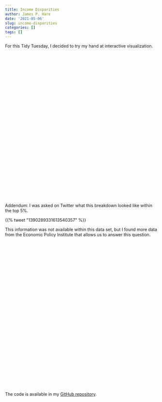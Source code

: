 ```yaml
---
title: Income Disparities
author: James P. Hare
date: '2021-05-06'
slug: income-disparities
categories: []
tags: []
---
```


<script src="{{< blogdown/postref >}}index_files/htmlwidgets/htmlwidgets.js"></script>
<script src="{{< blogdown/postref >}}index_files/plotly-binding/plotly.js"></script>
<script src="{{< blogdown/postref >}}index_files/typedarray/typedarray.min.js"></script>
<script src="{{< blogdown/postref >}}index_files/jquery/jquery.min.js"></script>
<link href="{{< blogdown/postref >}}index_files/crosstalk/css/crosstalk.css" rel="stylesheet" />
<script src="{{< blogdown/postref >}}index_files/crosstalk/js/crosstalk.min.js"></script>
<link href="{{< blogdown/postref >}}index_files/plotly-htmlwidgets-css/plotly-htmlwidgets.css" rel="stylesheet" />
<script src="{{< blogdown/postref >}}index_files/plotly-main/plotly-latest.min.js"></script>
<script src="{{< blogdown/postref >}}index_files/htmlwidgets/htmlwidgets.js"></script>
<script src="{{< blogdown/postref >}}index_files/plotly-binding/plotly.js"></script>
<script src="{{< blogdown/postref >}}index_files/typedarray/typedarray.min.js"></script>
<script src="{{< blogdown/postref >}}index_files/jquery/jquery.min.js"></script>
<link href="{{< blogdown/postref >}}index_files/crosstalk/css/crosstalk.css" rel="stylesheet" />
<script src="{{< blogdown/postref >}}index_files/crosstalk/js/crosstalk.min.js"></script>
<link href="{{< blogdown/postref >}}index_files/plotly-htmlwidgets-css/plotly-htmlwidgets.css" rel="stylesheet" />
<script src="{{< blogdown/postref >}}index_files/plotly-main/plotly-latest.min.js"></script>

For this Tidy Tuesday, I decided to try my hand at interactive visualization.

<div id="htmlwidget-1" style="width:672px;height:480px;" class="plotly html-widget"></div>
<script type="application/json" data-for="htmlwidget-1">{"x":{"data":[{"x":[1967,1968,1969,1970,1971,1972,1973,1974,1975,1976,1977,1978,1979,1980,1981,1982,1983,1984,1985,1986,1987,1988,1989,1990,1991,1992,1993,1994,1995,1996,1997,1998,1999,2000,2001,2002,2003,2004,2005,2006,2007,2008,2009,2010,2011,2012,2013,2014,2015,2016,2017,2018,2019],"y":[66455,69184,72178,72165,71941,75722,77693,75483,73810,75505,76672,78942,79411,77249,76624,76168,77092,79399,80712,83614,85021,85955,87344,85423,84363,84222,84907,86244,87614,89400,91746,94740,97624,97740,96751,95943,96137,95008,95569,97022,97785,94940,93998,92688,91226,91585,95057,94945,99311,101399,103282,103410,111112],"text":["Year: 1967<br />Quintile: Fourth<br />Income: $66,455<br />","Year: 1968<br />Quintile: Fourth<br />Income: $69,184<br />","Year: 1969<br />Quintile: Fourth<br />Income: $72,178<br />","Year: 1970<br />Quintile: Fourth<br />Income: $72,165<br />","Year: 1971<br />Quintile: Fourth<br />Income: $71,941<br />","Year: 1972<br />Quintile: Fourth<br />Income: $75,722<br />","Year: 1973<br />Quintile: Fourth<br />Income: $77,693<br />","Year: 1974<br />Quintile: Fourth<br />Income: $75,483<br />","Year: 1975<br />Quintile: Fourth<br />Income: $73,810<br />","Year: 1976<br />Quintile: Fourth<br />Income: $75,505<br />","Year: 1977<br />Quintile: Fourth<br />Income: $76,672<br />","Year: 1978<br />Quintile: Fourth<br />Income: $78,942<br />","Year: 1979<br />Quintile: Fourth<br />Income: $79,411<br />","Year: 1980<br />Quintile: Fourth<br />Income: $77,249<br />","Year: 1981<br />Quintile: Fourth<br />Income: $76,624<br />","Year: 1982<br />Quintile: Fourth<br />Income: $76,168<br />","Year: 1983<br />Quintile: Fourth<br />Income: $77,092<br />","Year: 1984<br />Quintile: Fourth<br />Income: $79,399<br />","Year: 1985<br />Quintile: Fourth<br />Income: $80,712<br />","Year: 1986<br />Quintile: Fourth<br />Income: $83,614<br />","Year: 1987<br />Quintile: Fourth<br />Income: $85,021<br />","Year: 1988<br />Quintile: Fourth<br />Income: $85,955<br />","Year: 1989<br />Quintile: Fourth<br />Income: $87,344<br />","Year: 1990<br />Quintile: Fourth<br />Income: $85,423<br />","Year: 1991<br />Quintile: Fourth<br />Income: $84,363<br />","Year: 1992<br />Quintile: Fourth<br />Income: $84,222<br />","Year: 1993<br />Quintile: Fourth<br />Income: $84,907<br />","Year: 1994<br />Quintile: Fourth<br />Income: $86,244<br />","Year: 1995<br />Quintile: Fourth<br />Income: $87,614<br />","Year: 1996<br />Quintile: Fourth<br />Income: $89,400<br />","Year: 1997<br />Quintile: Fourth<br />Income: $91,746<br />","Year: 1998<br />Quintile: Fourth<br />Income: $94,740<br />","Year: 1999<br />Quintile: Fourth<br />Income: $97,624<br />","Year: 2000<br />Quintile: Fourth<br />Income: $97,740<br />","Year: 2001<br />Quintile: Fourth<br />Income: $96,751<br />","Year: 2002<br />Quintile: Fourth<br />Income: $95,943<br />","Year: 2003<br />Quintile: Fourth<br />Income: $96,137<br />","Year: 2004<br />Quintile: Fourth<br />Income: $95,008<br />","Year: 2005<br />Quintile: Fourth<br />Income: $95,569<br />","Year: 2006<br />Quintile: Fourth<br />Income: $97,022<br />","Year: 2007<br />Quintile: Fourth<br />Income: $97,785<br />","Year: 2008<br />Quintile: Fourth<br />Income: $94,940<br />","Year: 2009<br />Quintile: Fourth<br />Income: $93,998<br />","Year: 2010<br />Quintile: Fourth<br />Income: $92,688<br />","Year: 2011<br />Quintile: Fourth<br />Income: $91,226<br />","Year: 2012<br />Quintile: Fourth<br />Income: $91,585<br />","Year: 2013<br />Quintile: Fourth<br />Income: $95,057<br />","Year: 2014<br />Quintile: Fourth<br />Income: $94,945<br />","Year: 2015<br />Quintile: Fourth<br />Income: $99,311<br />","Year: 2016<br />Quintile: Fourth<br />Income: $101,399<br />","Year: 2017<br />Quintile: Fourth<br />Income: $103,282<br />","Year: 2018<br />Quintile: Fourth<br />Income: $103,410<br />","Year: 2019<br />Quintile: Fourth<br />Income: $111,112<br />"],"type":"scatter","mode":"lines","line":{"width":1.88976377952756,"color":"rgba(248,118,109,1)","dash":"solid"},"hoveron":"points","name":"Fourth","legendgroup":"Fourth","showlegend":true,"xaxis":"x","yaxis":"y","hoverinfo":"text","frame":null},{"x":[1967,1968,1969,1970,1971,1972,1973,1974,1975,1976,1977,1978,1979,1980,1981,1982,1983,1984,1985,1986,1987,1988,1989,1990,1991,1992,1993,1994,1995,1996,1997,1998,1999,2000,2001,2002,2003,2004,2005,2006,2007,2008,2009,2010,2011,2012,2013,2014,2015,2016,2017,2018,2019],"y":[119594,120222,126860,127757,127474,135940,139011,133735,130315,133635,136727,140939,142513,137735,136872,139698,141540,145996,150766,158262,161690,164099,170741,165776,161774,163192,176899,181310,182837,188029,195602,200479,208183,211800,211295,204842,204940,205465,209421,213761,207620,203614,204070,199050,202797,202925,212546,209764,218374,227925,231371,238133,254449],"text":["Year: 1967<br />Quintile: Highest<br />Income: $119,594<br />","Year: 1968<br />Quintile: Highest<br />Income: $120,222<br />","Year: 1969<br />Quintile: Highest<br />Income: $126,860<br />","Year: 1970<br />Quintile: Highest<br />Income: $127,757<br />","Year: 1971<br />Quintile: Highest<br />Income: $127,474<br />","Year: 1972<br />Quintile: Highest<br />Income: $135,940<br />","Year: 1973<br />Quintile: Highest<br />Income: $139,011<br />","Year: 1974<br />Quintile: Highest<br />Income: $133,735<br />","Year: 1975<br />Quintile: Highest<br />Income: $130,315<br />","Year: 1976<br />Quintile: Highest<br />Income: $133,635<br />","Year: 1977<br />Quintile: Highest<br />Income: $136,727<br />","Year: 1978<br />Quintile: Highest<br />Income: $140,939<br />","Year: 1979<br />Quintile: Highest<br />Income: $142,513<br />","Year: 1980<br />Quintile: Highest<br />Income: $137,735<br />","Year: 1981<br />Quintile: Highest<br />Income: $136,872<br />","Year: 1982<br />Quintile: Highest<br />Income: $139,698<br />","Year: 1983<br />Quintile: Highest<br />Income: $141,540<br />","Year: 1984<br />Quintile: Highest<br />Income: $145,996<br />","Year: 1985<br />Quintile: Highest<br />Income: $150,766<br />","Year: 1986<br />Quintile: Highest<br />Income: $158,262<br />","Year: 1987<br />Quintile: Highest<br />Income: $161,690<br />","Year: 1988<br />Quintile: Highest<br />Income: $164,099<br />","Year: 1989<br />Quintile: Highest<br />Income: $170,741<br />","Year: 1990<br />Quintile: Highest<br />Income: $165,776<br />","Year: 1991<br />Quintile: Highest<br />Income: $161,774<br />","Year: 1992<br />Quintile: Highest<br />Income: $163,192<br />","Year: 1993<br />Quintile: Highest<br />Income: $176,899<br />","Year: 1994<br />Quintile: Highest<br />Income: $181,310<br />","Year: 1995<br />Quintile: Highest<br />Income: $182,837<br />","Year: 1996<br />Quintile: Highest<br />Income: $188,029<br />","Year: 1997<br />Quintile: Highest<br />Income: $195,602<br />","Year: 1998<br />Quintile: Highest<br />Income: $200,479<br />","Year: 1999<br />Quintile: Highest<br />Income: $208,183<br />","Year: 2000<br />Quintile: Highest<br />Income: $211,800<br />","Year: 2001<br />Quintile: Highest<br />Income: $211,295<br />","Year: 2002<br />Quintile: Highest<br />Income: $204,842<br />","Year: 2003<br />Quintile: Highest<br />Income: $204,940<br />","Year: 2004<br />Quintile: Highest<br />Income: $205,465<br />","Year: 2005<br />Quintile: Highest<br />Income: $209,421<br />","Year: 2006<br />Quintile: Highest<br />Income: $213,761<br />","Year: 2007<br />Quintile: Highest<br />Income: $207,620<br />","Year: 2008<br />Quintile: Highest<br />Income: $203,614<br />","Year: 2009<br />Quintile: Highest<br />Income: $204,070<br />","Year: 2010<br />Quintile: Highest<br />Income: $199,050<br />","Year: 2011<br />Quintile: Highest<br />Income: $202,797<br />","Year: 2012<br />Quintile: Highest<br />Income: $202,925<br />","Year: 2013<br />Quintile: Highest<br />Income: $212,546<br />","Year: 2014<br />Quintile: Highest<br />Income: $209,764<br />","Year: 2015<br />Quintile: Highest<br />Income: $218,374<br />","Year: 2016<br />Quintile: Highest<br />Income: $227,925<br />","Year: 2017<br />Quintile: Highest<br />Income: $231,371<br />","Year: 2018<br />Quintile: Highest<br />Income: $238,133<br />","Year: 2019<br />Quintile: Highest<br />Income: $254,449<br />"],"type":"scatter","mode":"lines","line":{"width":1.88976377952756,"color":"rgba(183,159,0,1)","dash":"solid"},"hoveron":"points","name":"Highest","legendgroup":"Highest","showlegend":true,"xaxis":"x","yaxis":"y","hoverinfo":"text","frame":null},{"x":[1967,1968,1969,1970,1971,1972,1973,1974,1975,1976,1977,1978,1979,1980,1981,1982,1983,1984,1985,1986,1987,1988,1989,1990,1991,1992,1993,1994,1995,1996,1997,1998,1999,2000,2001,2002,2003,2004,2005,2006,2007,2008,2009,2010,2011,2012,2013,2014,2015,2016,2017,2018,2019],"y":[10738,11663,11944,11737,11809,12512,13095,13049,12603,12913,12852,13289,13196,12767,12456,12227,12370,12776,12756,12894,13238,13470,13962,13633,13265,12997,12857,13201,13945,13991,14083,14499,15262,15121,14672,14236,13929,13899,13983,14430,14278,13874,13799,12919,12803,12818,12745,12621,13442,13789,13827,14025,15286],"text":["Year: 1967<br />Quintile: Lowest<br />Income: $10,738<br />","Year: 1968<br />Quintile: Lowest<br />Income: $11,663<br />","Year: 1969<br />Quintile: Lowest<br />Income: $11,944<br />","Year: 1970<br />Quintile: Lowest<br />Income: $11,737<br />","Year: 1971<br />Quintile: Lowest<br />Income: $11,809<br />","Year: 1972<br />Quintile: Lowest<br />Income: $12,512<br />","Year: 1973<br />Quintile: Lowest<br />Income: $13,095<br />","Year: 1974<br />Quintile: Lowest<br />Income: $13,049<br />","Year: 1975<br />Quintile: Lowest<br />Income: $12,603<br />","Year: 1976<br />Quintile: Lowest<br />Income: $12,913<br />","Year: 1977<br />Quintile: Lowest<br />Income: $12,852<br />","Year: 1978<br />Quintile: Lowest<br />Income: $13,289<br />","Year: 1979<br />Quintile: Lowest<br />Income: $13,196<br />","Year: 1980<br />Quintile: Lowest<br />Income: $12,767<br />","Year: 1981<br />Quintile: Lowest<br />Income: $12,456<br />","Year: 1982<br />Quintile: Lowest<br />Income: $12,227<br />","Year: 1983<br />Quintile: Lowest<br />Income: $12,370<br />","Year: 1984<br />Quintile: Lowest<br />Income: $12,776<br />","Year: 1985<br />Quintile: Lowest<br />Income: $12,756<br />","Year: 1986<br />Quintile: Lowest<br />Income: $12,894<br />","Year: 1987<br />Quintile: Lowest<br />Income: $13,238<br />","Year: 1988<br />Quintile: Lowest<br />Income: $13,470<br />","Year: 1989<br />Quintile: Lowest<br />Income: $13,962<br />","Year: 1990<br />Quintile: Lowest<br />Income: $13,633<br />","Year: 1991<br />Quintile: Lowest<br />Income: $13,265<br />","Year: 1992<br />Quintile: Lowest<br />Income: $12,997<br />","Year: 1993<br />Quintile: Lowest<br />Income: $12,857<br />","Year: 1994<br />Quintile: Lowest<br />Income: $13,201<br />","Year: 1995<br />Quintile: Lowest<br />Income: $13,945<br />","Year: 1996<br />Quintile: Lowest<br />Income: $13,991<br />","Year: 1997<br />Quintile: Lowest<br />Income: $14,083<br />","Year: 1998<br />Quintile: Lowest<br />Income: $14,499<br />","Year: 1999<br />Quintile: Lowest<br />Income: $15,262<br />","Year: 2000<br />Quintile: Lowest<br />Income: $15,121<br />","Year: 2001<br />Quintile: Lowest<br />Income: $14,672<br />","Year: 2002<br />Quintile: Lowest<br />Income: $14,236<br />","Year: 2003<br />Quintile: Lowest<br />Income: $13,929<br />","Year: 2004<br />Quintile: Lowest<br />Income: $13,899<br />","Year: 2005<br />Quintile: Lowest<br />Income: $13,983<br />","Year: 2006<br />Quintile: Lowest<br />Income: $14,430<br />","Year: 2007<br />Quintile: Lowest<br />Income: $14,278<br />","Year: 2008<br />Quintile: Lowest<br />Income: $13,874<br />","Year: 2009<br />Quintile: Lowest<br />Income: $13,799<br />","Year: 2010<br />Quintile: Lowest<br />Income: $12,919<br />","Year: 2011<br />Quintile: Lowest<br />Income: $12,803<br />","Year: 2012<br />Quintile: Lowest<br />Income: $12,818<br />","Year: 2013<br />Quintile: Lowest<br />Income: $12,745<br />","Year: 2014<br />Quintile: Lowest<br />Income: $12,621<br />","Year: 2015<br />Quintile: Lowest<br />Income: $13,442<br />","Year: 2016<br />Quintile: Lowest<br />Income: $13,789<br />","Year: 2017<br />Quintile: Lowest<br />Income: $13,827<br />","Year: 2018<br />Quintile: Lowest<br />Income: $14,025<br />","Year: 2019<br />Quintile: Lowest<br />Income: $15,286<br />"],"type":"scatter","mode":"lines","line":{"width":1.88976377952756,"color":"rgba(0,186,56,1)","dash":"solid"},"hoveron":"points","name":"Lowest","legendgroup":"Lowest","showlegend":true,"xaxis":"x","yaxis":"y","hoverinfo":"text","frame":null},{"x":[1967,1968,1969,1970,1971,1972,1973,1974,1975,1976,1977,1978,1979,1980,1981,1982,1983,1984,1985,1986,1987,1988,1989,1990,1991,1992,1993,1994,1995,1996,1997,1998,1999,2000,2001,2002,2003,2004,2005,2006,2007,2008,2009,2010,2011,2012,2013,2014,2015,2016,2017,2018,2019],"y":[47495,49597,51529,51196,50605,52743,54005,52265,50795,51993,52328,53889,54113,52435,51403,51214,51373,52734,53657,55504,56248,56863,57743,56658,55342,54865,54635,55423,56995,57763,59235,61257,62724,62874,61706,60995,60736,60255,60761,61296,61763,59673,59167,57776,56779,57093,59076,58416,61328,63015,64207,64724,68938],"text":["Year: 1967<br />Quintile: Middle<br />Income: $47,495<br />","Year: 1968<br />Quintile: Middle<br />Income: $49,597<br />","Year: 1969<br />Quintile: Middle<br />Income: $51,529<br />","Year: 1970<br />Quintile: Middle<br />Income: $51,196<br />","Year: 1971<br />Quintile: Middle<br />Income: $50,605<br />","Year: 1972<br />Quintile: Middle<br />Income: $52,743<br />","Year: 1973<br />Quintile: Middle<br />Income: $54,005<br />","Year: 1974<br />Quintile: Middle<br />Income: $52,265<br />","Year: 1975<br />Quintile: Middle<br />Income: $50,795<br />","Year: 1976<br />Quintile: Middle<br />Income: $51,993<br />","Year: 1977<br />Quintile: Middle<br />Income: $52,328<br />","Year: 1978<br />Quintile: Middle<br />Income: $53,889<br />","Year: 1979<br />Quintile: Middle<br />Income: $54,113<br />","Year: 1980<br />Quintile: Middle<br />Income: $52,435<br />","Year: 1981<br />Quintile: Middle<br />Income: $51,403<br />","Year: 1982<br />Quintile: Middle<br />Income: $51,214<br />","Year: 1983<br />Quintile: Middle<br />Income: $51,373<br />","Year: 1984<br />Quintile: Middle<br />Income: $52,734<br />","Year: 1985<br />Quintile: Middle<br />Income: $53,657<br />","Year: 1986<br />Quintile: Middle<br />Income: $55,504<br />","Year: 1987<br />Quintile: Middle<br />Income: $56,248<br />","Year: 1988<br />Quintile: Middle<br />Income: $56,863<br />","Year: 1989<br />Quintile: Middle<br />Income: $57,743<br />","Year: 1990<br />Quintile: Middle<br />Income: $56,658<br />","Year: 1991<br />Quintile: Middle<br />Income: $55,342<br />","Year: 1992<br />Quintile: Middle<br />Income: $54,865<br />","Year: 1993<br />Quintile: Middle<br />Income: $54,635<br />","Year: 1994<br />Quintile: Middle<br />Income: $55,423<br />","Year: 1995<br />Quintile: Middle<br />Income: $56,995<br />","Year: 1996<br />Quintile: Middle<br />Income: $57,763<br />","Year: 1997<br />Quintile: Middle<br />Income: $59,235<br />","Year: 1998<br />Quintile: Middle<br />Income: $61,257<br />","Year: 1999<br />Quintile: Middle<br />Income: $62,724<br />","Year: 2000<br />Quintile: Middle<br />Income: $62,874<br />","Year: 2001<br />Quintile: Middle<br />Income: $61,706<br />","Year: 2002<br />Quintile: Middle<br />Income: $60,995<br />","Year: 2003<br />Quintile: Middle<br />Income: $60,736<br />","Year: 2004<br />Quintile: Middle<br />Income: $60,255<br />","Year: 2005<br />Quintile: Middle<br />Income: $60,761<br />","Year: 2006<br />Quintile: Middle<br />Income: $61,296<br />","Year: 2007<br />Quintile: Middle<br />Income: $61,763<br />","Year: 2008<br />Quintile: Middle<br />Income: $59,673<br />","Year: 2009<br />Quintile: Middle<br />Income: $59,167<br />","Year: 2010<br />Quintile: Middle<br />Income: $57,776<br />","Year: 2011<br />Quintile: Middle<br />Income: $56,779<br />","Year: 2012<br />Quintile: Middle<br />Income: $57,093<br />","Year: 2013<br />Quintile: Middle<br />Income: $59,076<br />","Year: 2014<br />Quintile: Middle<br />Income: $58,416<br />","Year: 2015<br />Quintile: Middle<br />Income: $61,328<br />","Year: 2016<br />Quintile: Middle<br />Income: $63,015<br />","Year: 2017<br />Quintile: Middle<br />Income: $64,207<br />","Year: 2018<br />Quintile: Middle<br />Income: $64,724<br />","Year: 2019<br />Quintile: Middle<br />Income: $68,938<br />"],"type":"scatter","mode":"lines","line":{"width":1.88976377952756,"color":"rgba(0,191,196,1)","dash":"solid"},"hoveron":"points","name":"Middle","legendgroup":"Middle","showlegend":true,"xaxis":"x","yaxis":"y","hoverinfo":"text","frame":null},{"x":[1967,1968,1969,1970,1971,1972,1973,1974,1975,1976,1977,1978,1979,1980,1981,1982,1983,1984,1985,1986,1987,1988,1989,1990,1991,1992,1993,1994,1995,1996,1997,1998,1999,2000,2001,2002,2003,2004,2005,2006,2007,2008,2009,2010,2011,2012,2013,2014,2015,2016,2017,2018,2019],"y":[29751,31270,32247,31793,31209,32318,32926,32432,30961,31615,31634,32637,32821,31776,31029,30939,31072,31822,32326,33168,33643,33998,34737,34302,33318,32565,32594,32899,34086,34341,35209,36609,37473,37756,36865,36196,35780,35563,35901,36578,36392,35135,34947,33528,33269,33128,33871,33604,35212,36759,36921,37969,40652],"text":["Year: 1967<br />Quintile: Second<br />Income: $29,751<br />","Year: 1968<br />Quintile: Second<br />Income: $31,270<br />","Year: 1969<br />Quintile: Second<br />Income: $32,247<br />","Year: 1970<br />Quintile: Second<br />Income: $31,793<br />","Year: 1971<br />Quintile: Second<br />Income: $31,209<br />","Year: 1972<br />Quintile: Second<br />Income: $32,318<br />","Year: 1973<br />Quintile: Second<br />Income: $32,926<br />","Year: 1974<br />Quintile: Second<br />Income: $32,432<br />","Year: 1975<br />Quintile: Second<br />Income: $30,961<br />","Year: 1976<br />Quintile: Second<br />Income: $31,615<br />","Year: 1977<br />Quintile: Second<br />Income: $31,634<br />","Year: 1978<br />Quintile: Second<br />Income: $32,637<br />","Year: 1979<br />Quintile: Second<br />Income: $32,821<br />","Year: 1980<br />Quintile: Second<br />Income: $31,776<br />","Year: 1981<br />Quintile: Second<br />Income: $31,029<br />","Year: 1982<br />Quintile: Second<br />Income: $30,939<br />","Year: 1983<br />Quintile: Second<br />Income: $31,072<br />","Year: 1984<br />Quintile: Second<br />Income: $31,822<br />","Year: 1985<br />Quintile: Second<br />Income: $32,326<br />","Year: 1986<br />Quintile: Second<br />Income: $33,168<br />","Year: 1987<br />Quintile: Second<br />Income: $33,643<br />","Year: 1988<br />Quintile: Second<br />Income: $33,998<br />","Year: 1989<br />Quintile: Second<br />Income: $34,737<br />","Year: 1990<br />Quintile: Second<br />Income: $34,302<br />","Year: 1991<br />Quintile: Second<br />Income: $33,318<br />","Year: 1992<br />Quintile: Second<br />Income: $32,565<br />","Year: 1993<br />Quintile: Second<br />Income: $32,594<br />","Year: 1994<br />Quintile: Second<br />Income: $32,899<br />","Year: 1995<br />Quintile: Second<br />Income: $34,086<br />","Year: 1996<br />Quintile: Second<br />Income: $34,341<br />","Year: 1997<br />Quintile: Second<br />Income: $35,209<br />","Year: 1998<br />Quintile: Second<br />Income: $36,609<br />","Year: 1999<br />Quintile: Second<br />Income: $37,473<br />","Year: 2000<br />Quintile: Second<br />Income: $37,756<br />","Year: 2001<br />Quintile: Second<br />Income: $36,865<br />","Year: 2002<br />Quintile: Second<br />Income: $36,196<br />","Year: 2003<br />Quintile: Second<br />Income: $35,780<br />","Year: 2004<br />Quintile: Second<br />Income: $35,563<br />","Year: 2005<br />Quintile: Second<br />Income: $35,901<br />","Year: 2006<br />Quintile: Second<br />Income: $36,578<br />","Year: 2007<br />Quintile: Second<br />Income: $36,392<br />","Year: 2008<br />Quintile: Second<br />Income: $35,135<br />","Year: 2009<br />Quintile: Second<br />Income: $34,947<br />","Year: 2010<br />Quintile: Second<br />Income: $33,528<br />","Year: 2011<br />Quintile: Second<br />Income: $33,269<br />","Year: 2012<br />Quintile: Second<br />Income: $33,128<br />","Year: 2013<br />Quintile: Second<br />Income: $33,871<br />","Year: 2014<br />Quintile: Second<br />Income: $33,604<br />","Year: 2015<br />Quintile: Second<br />Income: $35,212<br />","Year: 2016<br />Quintile: Second<br />Income: $36,759<br />","Year: 2017<br />Quintile: Second<br />Income: $36,921<br />","Year: 2018<br />Quintile: Second<br />Income: $37,969<br />","Year: 2019<br />Quintile: Second<br />Income: $40,652<br />"],"type":"scatter","mode":"lines","line":{"width":1.88976377952756,"color":"rgba(97,156,255,1)","dash":"solid"},"hoveron":"points","name":"Second","legendgroup":"Second","showlegend":true,"xaxis":"x","yaxis":"y","hoverinfo":"text","frame":null},{"x":[1967,1968,1969,1970,1971,1972,1973,1974,1975,1976,1977,1978,1979,1980,1981,1982,1983,1984,1985,1986,1987,1988,1989,1990,1991,1992,1993,1994,1995,1996,1997,1998,1999,2000,2001,2002,2003,2004,2005,2006,2007,2008,2009,2010,2011,2012,2013,2014,2015,2016,2017,2018,2019],"y":[188653,183800,195267,196092,195520,210703,214120,203277,197756,203613,209164,214526,217349,205828,203391,211088,213853,220386,232567,247927,254742,258810,275857,263980,252462,259015,303618,313255,315551,327537,343257,349434,361842,375756,377027,357704,352866,358043,368961,378032,354982,350800,352835,337488,354792,354805,367667,359255,378626,399606,401832,424066,451122],"text":["Year: 1967<br />Quintile: Top 5%<br />Income: $188,653<br />","Year: 1968<br />Quintile: Top 5%<br />Income: $183,800<br />","Year: 1969<br />Quintile: Top 5%<br />Income: $195,267<br />","Year: 1970<br />Quintile: Top 5%<br />Income: $196,092<br />","Year: 1971<br />Quintile: Top 5%<br />Income: $195,520<br />","Year: 1972<br />Quintile: Top 5%<br />Income: $210,703<br />","Year: 1973<br />Quintile: Top 5%<br />Income: $214,120<br />","Year: 1974<br />Quintile: Top 5%<br />Income: $203,277<br />","Year: 1975<br />Quintile: Top 5%<br />Income: $197,756<br />","Year: 1976<br />Quintile: Top 5%<br />Income: $203,613<br />","Year: 1977<br />Quintile: Top 5%<br />Income: $209,164<br />","Year: 1978<br />Quintile: Top 5%<br />Income: $214,526<br />","Year: 1979<br />Quintile: Top 5%<br />Income: $217,349<br />","Year: 1980<br />Quintile: Top 5%<br />Income: $205,828<br />","Year: 1981<br />Quintile: Top 5%<br />Income: $203,391<br />","Year: 1982<br />Quintile: Top 5%<br />Income: $211,088<br />","Year: 1983<br />Quintile: Top 5%<br />Income: $213,853<br />","Year: 1984<br />Quintile: Top 5%<br />Income: $220,386<br />","Year: 1985<br />Quintile: Top 5%<br />Income: $232,567<br />","Year: 1986<br />Quintile: Top 5%<br />Income: $247,927<br />","Year: 1987<br />Quintile: Top 5%<br />Income: $254,742<br />","Year: 1988<br />Quintile: Top 5%<br />Income: $258,810<br />","Year: 1989<br />Quintile: Top 5%<br />Income: $275,857<br />","Year: 1990<br />Quintile: Top 5%<br />Income: $263,980<br />","Year: 1991<br />Quintile: Top 5%<br />Income: $252,462<br />","Year: 1992<br />Quintile: Top 5%<br />Income: $259,015<br />","Year: 1993<br />Quintile: Top 5%<br />Income: $303,618<br />","Year: 1994<br />Quintile: Top 5%<br />Income: $313,255<br />","Year: 1995<br />Quintile: Top 5%<br />Income: $315,551<br />","Year: 1996<br />Quintile: Top 5%<br />Income: $327,537<br />","Year: 1997<br />Quintile: Top 5%<br />Income: $343,257<br />","Year: 1998<br />Quintile: Top 5%<br />Income: $349,434<br />","Year: 1999<br />Quintile: Top 5%<br />Income: $361,842<br />","Year: 2000<br />Quintile: Top 5%<br />Income: $375,756<br />","Year: 2001<br />Quintile: Top 5%<br />Income: $377,027<br />","Year: 2002<br />Quintile: Top 5%<br />Income: $357,704<br />","Year: 2003<br />Quintile: Top 5%<br />Income: $352,866<br />","Year: 2004<br />Quintile: Top 5%<br />Income: $358,043<br />","Year: 2005<br />Quintile: Top 5%<br />Income: $368,961<br />","Year: 2006<br />Quintile: Top 5%<br />Income: $378,032<br />","Year: 2007<br />Quintile: Top 5%<br />Income: $354,982<br />","Year: 2008<br />Quintile: Top 5%<br />Income: $350,800<br />","Year: 2009<br />Quintile: Top 5%<br />Income: $352,835<br />","Year: 2010<br />Quintile: Top 5%<br />Income: $337,488<br />","Year: 2011<br />Quintile: Top 5%<br />Income: $354,792<br />","Year: 2012<br />Quintile: Top 5%<br />Income: $354,805<br />","Year: 2013<br />Quintile: Top 5%<br />Income: $367,667<br />","Year: 2014<br />Quintile: Top 5%<br />Income: $359,255<br />","Year: 2015<br />Quintile: Top 5%<br />Income: $378,626<br />","Year: 2016<br />Quintile: Top 5%<br />Income: $399,606<br />","Year: 2017<br />Quintile: Top 5%<br />Income: $401,832<br />","Year: 2018<br />Quintile: Top 5%<br />Income: $424,066<br />","Year: 2019<br />Quintile: Top 5%<br />Income: $451,122<br />"],"type":"scatter","mode":"lines","line":{"width":1.88976377952756,"color":"rgba(245,100,227,1)","dash":"solid"},"hoveron":"points","name":"Top 5%","legendgroup":"Top 5%","showlegend":true,"xaxis":"x","yaxis":"y","hoverinfo":"text","frame":null},{"x":[2023],"y":[111112],"text":"Fourth","hovertext":"Year: 2019<br />Quintile: Fourth<br />Income: $111,112<br />","textfont":{"size":14.6645669291339,"color":"rgba(248,118,109,1)"},"type":"scatter","mode":"text","hoveron":"points","name":"Fourth","legendgroup":"Fourth","showlegend":false,"xaxis":"x","yaxis":"y","hoverinfo":"text","frame":null},{"x":[2023],"y":[254449],"text":"Highest","hovertext":"Year: 2019<br />Quintile: Highest<br />Income: $254,449<br />","textfont":{"size":14.6645669291339,"color":"rgba(183,159,0,1)"},"type":"scatter","mode":"text","hoveron":"points","name":"Highest","legendgroup":"Highest","showlegend":false,"xaxis":"x","yaxis":"y","hoverinfo":"text","frame":null},{"x":[2023],"y":[15286],"text":"Lowest","hovertext":"Year: 2019<br />Quintile: Lowest<br />Income: $15,286<br />","textfont":{"size":14.6645669291339,"color":"rgba(0,186,56,1)"},"type":"scatter","mode":"text","hoveron":"points","name":"Lowest","legendgroup":"Lowest","showlegend":false,"xaxis":"x","yaxis":"y","hoverinfo":"text","frame":null},{"x":[2023],"y":[68938],"text":"Middle","hovertext":"Year: 2019<br />Quintile: Middle<br />Income: $68,938<br />","textfont":{"size":14.6645669291339,"color":"rgba(0,191,196,1)"},"type":"scatter","mode":"text","hoveron":"points","name":"Middle","legendgroup":"Middle","showlegend":false,"xaxis":"x","yaxis":"y","hoverinfo":"text","frame":null},{"x":[2023],"y":[40652],"text":"Second","hovertext":"Year: 2019<br />Quintile: Second<br />Income: $40,652<br />","textfont":{"size":14.6645669291339,"color":"rgba(97,156,255,1)"},"type":"scatter","mode":"text","hoveron":"points","name":"Second","legendgroup":"Second","showlegend":false,"xaxis":"x","yaxis":"y","hoverinfo":"text","frame":null},{"x":[2023],"y":[451122],"text":"Top 5%","hovertext":"Year: 2019<br />Quintile: Top 5%<br />Income: $451,122<br />","textfont":{"size":14.6645669291339,"color":"rgba(245,100,227,1)"},"type":"scatter","mode":"text","hoveron":"points","name":"Top 5%","legendgroup":"Top 5%","showlegend":false,"xaxis":"x","yaxis":"y","hoverinfo":"text","frame":null}],"layout":{"margin":{"t":60,"r":50,"b":75,"l":50},"font":{"color":"rgba(0,0,0,1)","family":"","size":14.6118721461187},"title":{"text":"The Rich Keep Getting Richer<br><sup>Mean income by quintile, 1967 - 2019<\/sup>","font":{"color":"rgba(0,0,0,1)","family":"","size":17.5342465753425},"x":0,"xref":"paper"},"xaxis":{"domain":[0,1],"automargin":true,"type":"linear","autorange":false,"range":[1961.3,2028.7],"tickmode":"array","ticktext":["1980","2000","2020"],"tickvals":[1980,2000,2020],"categoryorder":"array","categoryarray":["1980","2000","2020"],"nticks":null,"ticks":"","tickcolor":null,"ticklen":3.65296803652968,"tickwidth":0,"showticklabels":true,"tickfont":{"color":"rgba(77,77,77,1)","family":"","size":11.689497716895},"tickangle":-0,"showline":false,"linecolor":null,"linewidth":0,"showgrid":true,"gridcolor":"rgba(235,235,235,1)","gridwidth":0.66417600664176,"zeroline":false,"anchor":"y","title":{"text":"","font":{"color":"rgba(0,0,0,1)","family":"","size":14.6118721461187}},"hoverformat":".2f"},"yaxis":{"domain":[0,1],"automargin":true,"type":"linear","autorange":false,"range":[-11281.2,473141.2],"tickmode":"array","ticktext":["$0","$100,000","$200,000","$300,000","$400,000"],"tickvals":[0,100000,200000,300000,400000],"categoryorder":"array","categoryarray":["$0","$100,000","$200,000","$300,000","$400,000"],"nticks":null,"ticks":"","tickcolor":null,"ticklen":3.65296803652968,"tickwidth":0,"showticklabels":true,"tickfont":{"color":"rgba(77,77,77,1)","family":"","size":11.689497716895},"tickangle":-0,"showline":false,"linecolor":null,"linewidth":0,"showgrid":true,"gridcolor":"rgba(235,235,235,1)","gridwidth":0.66417600664176,"zeroline":false,"anchor":"x","title":{"text":"Mean Income (2019 dollars)","font":{"color":"rgba(0,0,0,1)","family":"","size":14.6118721461187}},"hoverformat":".2f"},"shapes":[{"type":"rect","fillcolor":null,"line":{"color":null,"width":0,"linetype":[]},"yref":"paper","xref":"paper","x0":0,"x1":1,"y0":0,"y1":1}],"showlegend":false,"legend":{"bgcolor":null,"bordercolor":null,"borderwidth":0,"font":{"color":"rgba(0,0,0,1)","family":"","size":11.689497716895}},"hovermode":"closest","barmode":"relative","annotations":[{"x":1,"y":-0.2,"text":"Source: Urban Institute, US Census","font":{"size":12},"showarrow":false,"xref":"paper","x.1":0,"yref":"paper","y.1":-0.3}]},"config":{"doubleClick":"reset","showSendToCloud":false},"source":"A","attrs":{"c059540d01ac2":{"x":{},"y":{},"colour":{},"x.1":{},"y.1":{},"colour.1":{},"text":{},"type":"scatter"},"c059533b6c35":{"x":{},"y":{},"label":{},"x.1":{},"y.1":{},"colour":{},"text":{}}},"cur_data":"c059540d01ac2","visdat":{"c059540d01ac2":["function (y) ","x"],"c059533b6c35":["function (y) ","x"]},"highlight":{"on":"plotly_click","persistent":false,"dynamic":false,"selectize":false,"opacityDim":0.2,"selected":{"opacity":1},"debounce":0},"shinyEvents":["plotly_hover","plotly_click","plotly_selected","plotly_relayout","plotly_brushed","plotly_brushing","plotly_clickannotation","plotly_doubleclick","plotly_deselect","plotly_afterplot","plotly_sunburstclick"],"base_url":"https://plot.ly"},"evals":[],"jsHooks":[]}</script>

Addendum: I was asked on Twitter what this breakdown looked like within the top 5%.

{{% tweet "1390289331613540357" %}}

This information was not available within this data set, but I found more data from the Economic Policy Institute that allows us to answer this question.

<div id="htmlwidget-2" style="width:672px;height:480px;" class="plotly html-widget"></div>
<script type="application/json" data-for="htmlwidget-2">{"x":{"data":[{"x":[1947,1948,1949,1950,1951,1952,1953,1954,1955,1956,1957,1958,1959,1960,1961,1962,1963,1964,1965,1966,1967,1968,1969,1970,1971,1972,1973,1974,1975,1976,1977,1978,1979,1980,1981,1982,1983,1984,1985,1986,1987,1988,1989,1990,1991,1992,1993,1994,1995,1996,1997,1998,1999,2000,2001,2002,2003,2004,2005,2006,2007,2008,2009,2010,2011,2012,2013,2014,2015,2016,2017,2018],"y":[354523,387406,358693,441031,434996,423318,394748,389497,432225,441024,393153,377264,381831,398139,389209,381311,386367,419503,442464,486859,480025,497636,500720,482286,473143,528774,562281,606563,638599,624748,692251,642988,637180,674196,683695,747880,819771,917782,928762,1025039,1316555,1530674,1426836,1464412,1303655,1630947,1530734,1445864,1510159,1639394,2074777,2261218,2551961,2788334,2551696,2163404,2230678,2469682,2592590,2707611,2946791,2606307,2176388,2408236,2415215,2726242,2480562,2699857,2790354,2614124,2824069,2808104],"text":["Year: 1947<br />Wage Group: Top 0.1%<br />Income: $354,523<br />","Year: 1948<br />Wage Group: Top 0.1%<br />Income: $387,406<br />","Year: 1949<br />Wage Group: Top 0.1%<br />Income: $358,693<br />","Year: 1950<br />Wage Group: Top 0.1%<br />Income: $441,031<br />","Year: 1951<br />Wage Group: Top 0.1%<br />Income: $434,996<br />","Year: 1952<br />Wage Group: Top 0.1%<br />Income: $423,318<br />","Year: 1953<br />Wage Group: Top 0.1%<br />Income: $394,748<br />","Year: 1954<br />Wage Group: Top 0.1%<br />Income: $389,497<br />","Year: 1955<br />Wage Group: Top 0.1%<br />Income: $432,225<br />","Year: 1956<br />Wage Group: Top 0.1%<br />Income: $441,024<br />","Year: 1957<br />Wage Group: Top 0.1%<br />Income: $393,153<br />","Year: 1958<br />Wage Group: Top 0.1%<br />Income: $377,264<br />","Year: 1959<br />Wage Group: Top 0.1%<br />Income: $381,831<br />","Year: 1960<br />Wage Group: Top 0.1%<br />Income: $398,139<br />","Year: 1961<br />Wage Group: Top 0.1%<br />Income: $389,209<br />","Year: 1962<br />Wage Group: Top 0.1%<br />Income: $381,311<br />","Year: 1963<br />Wage Group: Top 0.1%<br />Income: $386,367<br />","Year: 1964<br />Wage Group: Top 0.1%<br />Income: $419,503<br />","Year: 1965<br />Wage Group: Top 0.1%<br />Income: $442,464<br />","Year: 1966<br />Wage Group: Top 0.1%<br />Income: $486,859<br />","Year: 1967<br />Wage Group: Top 0.1%<br />Income: $480,025<br />","Year: 1968<br />Wage Group: Top 0.1%<br />Income: $497,636<br />","Year: 1969<br />Wage Group: Top 0.1%<br />Income: $500,720<br />","Year: 1970<br />Wage Group: Top 0.1%<br />Income: $482,286<br />","Year: 1971<br />Wage Group: Top 0.1%<br />Income: $473,143<br />","Year: 1972<br />Wage Group: Top 0.1%<br />Income: $528,774<br />","Year: 1973<br />Wage Group: Top 0.1%<br />Income: $562,281<br />","Year: 1974<br />Wage Group: Top 0.1%<br />Income: $606,563<br />","Year: 1975<br />Wage Group: Top 0.1%<br />Income: $638,599<br />","Year: 1976<br />Wage Group: Top 0.1%<br />Income: $624,748<br />","Year: 1977<br />Wage Group: Top 0.1%<br />Income: $692,251<br />","Year: 1978<br />Wage Group: Top 0.1%<br />Income: $642,988<br />","Year: 1979<br />Wage Group: Top 0.1%<br />Income: $637,180<br />","Year: 1980<br />Wage Group: Top 0.1%<br />Income: $674,196<br />","Year: 1981<br />Wage Group: Top 0.1%<br />Income: $683,695<br />","Year: 1982<br />Wage Group: Top 0.1%<br />Income: $747,880<br />","Year: 1983<br />Wage Group: Top 0.1%<br />Income: $819,771<br />","Year: 1984<br />Wage Group: Top 0.1%<br />Income: $917,782<br />","Year: 1985<br />Wage Group: Top 0.1%<br />Income: $928,762<br />","Year: 1986<br />Wage Group: Top 0.1%<br />Income: $1,025,039<br />","Year: 1987<br />Wage Group: Top 0.1%<br />Income: $1,316,555<br />","Year: 1988<br />Wage Group: Top 0.1%<br />Income: $1,530,674<br />","Year: 1989<br />Wage Group: Top 0.1%<br />Income: $1,426,836<br />","Year: 1990<br />Wage Group: Top 0.1%<br />Income: $1,464,412<br />","Year: 1991<br />Wage Group: Top 0.1%<br />Income: $1,303,655<br />","Year: 1992<br />Wage Group: Top 0.1%<br />Income: $1,630,947<br />","Year: 1993<br />Wage Group: Top 0.1%<br />Income: $1,530,734<br />","Year: 1994<br />Wage Group: Top 0.1%<br />Income: $1,445,864<br />","Year: 1995<br />Wage Group: Top 0.1%<br />Income: $1,510,159<br />","Year: 1996<br />Wage Group: Top 0.1%<br />Income: $1,639,394<br />","Year: 1997<br />Wage Group: Top 0.1%<br />Income: $2,074,777<br />","Year: 1998<br />Wage Group: Top 0.1%<br />Income: $2,261,218<br />","Year: 1999<br />Wage Group: Top 0.1%<br />Income: $2,551,961<br />","Year: 2000<br />Wage Group: Top 0.1%<br />Income: $2,788,334<br />","Year: 2001<br />Wage Group: Top 0.1%<br />Income: $2,551,696<br />","Year: 2002<br />Wage Group: Top 0.1%<br />Income: $2,163,404<br />","Year: 2003<br />Wage Group: Top 0.1%<br />Income: $2,230,678<br />","Year: 2004<br />Wage Group: Top 0.1%<br />Income: $2,469,682<br />","Year: 2005<br />Wage Group: Top 0.1%<br />Income: $2,592,590<br />","Year: 2006<br />Wage Group: Top 0.1%<br />Income: $2,707,611<br />","Year: 2007<br />Wage Group: Top 0.1%<br />Income: $2,946,791<br />","Year: 2008<br />Wage Group: Top 0.1%<br />Income: $2,606,307<br />","Year: 2009<br />Wage Group: Top 0.1%<br />Income: $2,176,388<br />","Year: 2010<br />Wage Group: Top 0.1%<br />Income: $2,408,236<br />","Year: 2011<br />Wage Group: Top 0.1%<br />Income: $2,415,215<br />","Year: 2012<br />Wage Group: Top 0.1%<br />Income: $2,726,242<br />","Year: 2013<br />Wage Group: Top 0.1%<br />Income: $2,480,562<br />","Year: 2014<br />Wage Group: Top 0.1%<br />Income: $2,699,857<br />","Year: 2015<br />Wage Group: Top 0.1%<br />Income: $2,790,354<br />","Year: 2016<br />Wage Group: Top 0.1%<br />Income: $2,614,124<br />","Year: 2017<br />Wage Group: Top 0.1%<br />Income: $2,824,069<br />","Year: 2018<br />Wage Group: Top 0.1%<br />Income: $2,808,104<br />"],"type":"scatter","mode":"lines","line":{"width":1.88976377952756,"color":"rgba(248,118,109,1)","dash":"solid"},"hoveron":"points","name":"Top 0.1%","legendgroup":"Top 0.1%","showlegend":true,"xaxis":"x","yaxis":"y","hoverinfo":"text","frame":null},{"x":[1947,1948,1949,1950,1951,1952,1953,1954,1955,1956,1957,1958,1959,1960,1961,1962,1963,1964,1965,1966,1967,1968,1969,1970,1971,1972,1973,1974,1975,1976,1977,1978,1979,1980,1981,1982,1983,1984,1985,1986,1987,1988,1989,1990,1991,1992,1993,1994,1995,1996,1997,1998,1999,2000,2001,2002,2003,2004,2005,2006,2007,2008,2009,2010,2011,2012,2013,2014,2015,2016,2017,2018],"y":[146643,146968,147486,157199,161177,163587,163213,169801,174758,181713,176088,171533,177709,184324,183612,185120,187529,196521,199273,216568,217884,225850,229053,229086,224832,245899,254702,263692,270508,268167,284716,293092,286145,295876,294988,313342,325202,345355,351889,379553,439274,482784,467236,471490,439411,498726,480540,467653,486994,512200,574022,609713,657278,700385,659399,598791,612186,649996,673257,696414,733029,679672,618529,660546,669637,710493,679482,712463,733058,709840,736287,737697],"text":["Year: 1947<br />Wage Group: Top 1%<br />Income: $146,643<br />","Year: 1948<br />Wage Group: Top 1%<br />Income: $146,968<br />","Year: 1949<br />Wage Group: Top 1%<br />Income: $147,486<br />","Year: 1950<br />Wage Group: Top 1%<br />Income: $157,199<br />","Year: 1951<br />Wage Group: Top 1%<br />Income: $161,177<br />","Year: 1952<br />Wage Group: Top 1%<br />Income: $163,587<br />","Year: 1953<br />Wage Group: Top 1%<br />Income: $163,213<br />","Year: 1954<br />Wage Group: Top 1%<br />Income: $169,801<br />","Year: 1955<br />Wage Group: Top 1%<br />Income: $174,758<br />","Year: 1956<br />Wage Group: Top 1%<br />Income: $181,713<br />","Year: 1957<br />Wage Group: Top 1%<br />Income: $176,088<br />","Year: 1958<br />Wage Group: Top 1%<br />Income: $171,533<br />","Year: 1959<br />Wage Group: Top 1%<br />Income: $177,709<br />","Year: 1960<br />Wage Group: Top 1%<br />Income: $184,324<br />","Year: 1961<br />Wage Group: Top 1%<br />Income: $183,612<br />","Year: 1962<br />Wage Group: Top 1%<br />Income: $185,120<br />","Year: 1963<br />Wage Group: Top 1%<br />Income: $187,529<br />","Year: 1964<br />Wage Group: Top 1%<br />Income: $196,521<br />","Year: 1965<br />Wage Group: Top 1%<br />Income: $199,273<br />","Year: 1966<br />Wage Group: Top 1%<br />Income: $216,568<br />","Year: 1967<br />Wage Group: Top 1%<br />Income: $217,884<br />","Year: 1968<br />Wage Group: Top 1%<br />Income: $225,850<br />","Year: 1969<br />Wage Group: Top 1%<br />Income: $229,053<br />","Year: 1970<br />Wage Group: Top 1%<br />Income: $229,086<br />","Year: 1971<br />Wage Group: Top 1%<br />Income: $224,832<br />","Year: 1972<br />Wage Group: Top 1%<br />Income: $245,899<br />","Year: 1973<br />Wage Group: Top 1%<br />Income: $254,702<br />","Year: 1974<br />Wage Group: Top 1%<br />Income: $263,692<br />","Year: 1975<br />Wage Group: Top 1%<br />Income: $270,508<br />","Year: 1976<br />Wage Group: Top 1%<br />Income: $268,167<br />","Year: 1977<br />Wage Group: Top 1%<br />Income: $284,716<br />","Year: 1978<br />Wage Group: Top 1%<br />Income: $293,092<br />","Year: 1979<br />Wage Group: Top 1%<br />Income: $286,145<br />","Year: 1980<br />Wage Group: Top 1%<br />Income: $295,876<br />","Year: 1981<br />Wage Group: Top 1%<br />Income: $294,988<br />","Year: 1982<br />Wage Group: Top 1%<br />Income: $313,342<br />","Year: 1983<br />Wage Group: Top 1%<br />Income: $325,202<br />","Year: 1984<br />Wage Group: Top 1%<br />Income: $345,355<br />","Year: 1985<br />Wage Group: Top 1%<br />Income: $351,889<br />","Year: 1986<br />Wage Group: Top 1%<br />Income: $379,553<br />","Year: 1987<br />Wage Group: Top 1%<br />Income: $439,274<br />","Year: 1988<br />Wage Group: Top 1%<br />Income: $482,784<br />","Year: 1989<br />Wage Group: Top 1%<br />Income: $467,236<br />","Year: 1990<br />Wage Group: Top 1%<br />Income: $471,490<br />","Year: 1991<br />Wage Group: Top 1%<br />Income: $439,411<br />","Year: 1992<br />Wage Group: Top 1%<br />Income: $498,726<br />","Year: 1993<br />Wage Group: Top 1%<br />Income: $480,540<br />","Year: 1994<br />Wage Group: Top 1%<br />Income: $467,653<br />","Year: 1995<br />Wage Group: Top 1%<br />Income: $486,994<br />","Year: 1996<br />Wage Group: Top 1%<br />Income: $512,200<br />","Year: 1997<br />Wage Group: Top 1%<br />Income: $574,022<br />","Year: 1998<br />Wage Group: Top 1%<br />Income: $609,713<br />","Year: 1999<br />Wage Group: Top 1%<br />Income: $657,278<br />","Year: 2000<br />Wage Group: Top 1%<br />Income: $700,385<br />","Year: 2001<br />Wage Group: Top 1%<br />Income: $659,399<br />","Year: 2002<br />Wage Group: Top 1%<br />Income: $598,791<br />","Year: 2003<br />Wage Group: Top 1%<br />Income: $612,186<br />","Year: 2004<br />Wage Group: Top 1%<br />Income: $649,996<br />","Year: 2005<br />Wage Group: Top 1%<br />Income: $673,257<br />","Year: 2006<br />Wage Group: Top 1%<br />Income: $696,414<br />","Year: 2007<br />Wage Group: Top 1%<br />Income: $733,029<br />","Year: 2008<br />Wage Group: Top 1%<br />Income: $679,672<br />","Year: 2009<br />Wage Group: Top 1%<br />Income: $618,529<br />","Year: 2010<br />Wage Group: Top 1%<br />Income: $660,546<br />","Year: 2011<br />Wage Group: Top 1%<br />Income: $669,637<br />","Year: 2012<br />Wage Group: Top 1%<br />Income: $710,493<br />","Year: 2013<br />Wage Group: Top 1%<br />Income: $679,482<br />","Year: 2014<br />Wage Group: Top 1%<br />Income: $712,463<br />","Year: 2015<br />Wage Group: Top 1%<br />Income: $733,058<br />","Year: 2016<br />Wage Group: Top 1%<br />Income: $709,840<br />","Year: 2017<br />Wage Group: Top 1%<br />Income: $736,287<br />","Year: 2018<br />Wage Group: Top 1%<br />Income: $737,697<br />"],"type":"scatter","mode":"lines","line":{"width":1.88976377952756,"color":"rgba(205,150,0,1)","dash":"solid"},"hoveron":"points","name":"Top 1%","legendgroup":"Top 1%","showlegend":true,"xaxis":"x","yaxis":"y","hoverinfo":"text","frame":null},{"x":[1947,1948,1949,1950,1951,1952,1953,1954,1955,1956,1957,1958,1959,1960,1961,1962,1963,1964,1965,1966,1967,1968,1969,1970,1971,1972,1973,1974,1975,1976,1977,1978,1979,1980,1981,1982,1983,1984,1985,1986,1987,1988,1989,1990,1991,1992,1993,1994,1995,1996,1997,1998,1999,2000,2001,2002,2003,2004,2005,2006,2007,2008,2009,2010,2011,2012,2013,2014,2015,2016,2017,2018],"y":[123546,120253,124019,125662,130753,134728,137487,145390,146150,152901,151970,148674,155029,160566,160767,163321,165436,171745,172252,186536,188757,195652,198867,200953,197242,214468,220527,225595,229609,228547,239434,254215,247141,253840,251798,265060,270250,281752,287792,307832,341798,366352,360613,361165,343384,372924,363851,358963,373309,386956,407271,426212,446758,468391,449143,424945,432354,447809,459998,472948,487056,465602,445434,466358,475684,486521,479362,491641,504470,498252,504312,507652],"text":["Year: 1947<br />Wage Group: 99-99.9%<br />Income: $123,546<br />","Year: 1948<br />Wage Group: 99-99.9%<br />Income: $120,253<br />","Year: 1949<br />Wage Group: 99-99.9%<br />Income: $124,019<br />","Year: 1950<br />Wage Group: 99-99.9%<br />Income: $125,662<br />","Year: 1951<br />Wage Group: 99-99.9%<br />Income: $130,753<br />","Year: 1952<br />Wage Group: 99-99.9%<br />Income: $134,728<br />","Year: 1953<br />Wage Group: 99-99.9%<br />Income: $137,487<br />","Year: 1954<br />Wage Group: 99-99.9%<br />Income: $145,390<br />","Year: 1955<br />Wage Group: 99-99.9%<br />Income: $146,150<br />","Year: 1956<br />Wage Group: 99-99.9%<br />Income: $152,901<br />","Year: 1957<br />Wage Group: 99-99.9%<br />Income: $151,970<br />","Year: 1958<br />Wage Group: 99-99.9%<br />Income: $148,674<br />","Year: 1959<br />Wage Group: 99-99.9%<br />Income: $155,029<br />","Year: 1960<br />Wage Group: 99-99.9%<br />Income: $160,566<br />","Year: 1961<br />Wage Group: 99-99.9%<br />Income: $160,767<br />","Year: 1962<br />Wage Group: 99-99.9%<br />Income: $163,321<br />","Year: 1963<br />Wage Group: 99-99.9%<br />Income: $165,436<br />","Year: 1964<br />Wage Group: 99-99.9%<br />Income: $171,745<br />","Year: 1965<br />Wage Group: 99-99.9%<br />Income: $172,252<br />","Year: 1966<br />Wage Group: 99-99.9%<br />Income: $186,536<br />","Year: 1967<br />Wage Group: 99-99.9%<br />Income: $188,757<br />","Year: 1968<br />Wage Group: 99-99.9%<br />Income: $195,652<br />","Year: 1969<br />Wage Group: 99-99.9%<br />Income: $198,867<br />","Year: 1970<br />Wage Group: 99-99.9%<br />Income: $200,953<br />","Year: 1971<br />Wage Group: 99-99.9%<br />Income: $197,242<br />","Year: 1972<br />Wage Group: 99-99.9%<br />Income: $214,468<br />","Year: 1973<br />Wage Group: 99-99.9%<br />Income: $220,527<br />","Year: 1974<br />Wage Group: 99-99.9%<br />Income: $225,595<br />","Year: 1975<br />Wage Group: 99-99.9%<br />Income: $229,609<br />","Year: 1976<br />Wage Group: 99-99.9%<br />Income: $228,547<br />","Year: 1977<br />Wage Group: 99-99.9%<br />Income: $239,434<br />","Year: 1978<br />Wage Group: 99-99.9%<br />Income: $254,215<br />","Year: 1979<br />Wage Group: 99-99.9%<br />Income: $247,141<br />","Year: 1980<br />Wage Group: 99-99.9%<br />Income: $253,840<br />","Year: 1981<br />Wage Group: 99-99.9%<br />Income: $251,798<br />","Year: 1982<br />Wage Group: 99-99.9%<br />Income: $265,060<br />","Year: 1983<br />Wage Group: 99-99.9%<br />Income: $270,250<br />","Year: 1984<br />Wage Group: 99-99.9%<br />Income: $281,752<br />","Year: 1985<br />Wage Group: 99-99.9%<br />Income: $287,792<br />","Year: 1986<br />Wage Group: 99-99.9%<br />Income: $307,832<br />","Year: 1987<br />Wage Group: 99-99.9%<br />Income: $341,798<br />","Year: 1988<br />Wage Group: 99-99.9%<br />Income: $366,352<br />","Year: 1989<br />Wage Group: 99-99.9%<br />Income: $360,613<br />","Year: 1990<br />Wage Group: 99-99.9%<br />Income: $361,165<br />","Year: 1991<br />Wage Group: 99-99.9%<br />Income: $343,384<br />","Year: 1992<br />Wage Group: 99-99.9%<br />Income: $372,924<br />","Year: 1993<br />Wage Group: 99-99.9%<br />Income: $363,851<br />","Year: 1994<br />Wage Group: 99-99.9%<br />Income: $358,963<br />","Year: 1995<br />Wage Group: 99-99.9%<br />Income: $373,309<br />","Year: 1996<br />Wage Group: 99-99.9%<br />Income: $386,956<br />","Year: 1997<br />Wage Group: 99-99.9%<br />Income: $407,271<br />","Year: 1998<br />Wage Group: 99-99.9%<br />Income: $426,212<br />","Year: 1999<br />Wage Group: 99-99.9%<br />Income: $446,758<br />","Year: 2000<br />Wage Group: 99-99.9%<br />Income: $468,391<br />","Year: 2001<br />Wage Group: 99-99.9%<br />Income: $449,143<br />","Year: 2002<br />Wage Group: 99-99.9%<br />Income: $424,945<br />","Year: 2003<br />Wage Group: 99-99.9%<br />Income: $432,354<br />","Year: 2004<br />Wage Group: 99-99.9%<br />Income: $447,809<br />","Year: 2005<br />Wage Group: 99-99.9%<br />Income: $459,998<br />","Year: 2006<br />Wage Group: 99-99.9%<br />Income: $472,948<br />","Year: 2007<br />Wage Group: 99-99.9%<br />Income: $487,056<br />","Year: 2008<br />Wage Group: 99-99.9%<br />Income: $465,602<br />","Year: 2009<br />Wage Group: 99-99.9%<br />Income: $445,434<br />","Year: 2010<br />Wage Group: 99-99.9%<br />Income: $466,358<br />","Year: 2011<br />Wage Group: 99-99.9%<br />Income: $475,684<br />","Year: 2012<br />Wage Group: 99-99.9%<br />Income: $486,521<br />","Year: 2013<br />Wage Group: 99-99.9%<br />Income: $479,362<br />","Year: 2014<br />Wage Group: 99-99.9%<br />Income: $491,641<br />","Year: 2015<br />Wage Group: 99-99.9%<br />Income: $504,470<br />","Year: 2016<br />Wage Group: 99-99.9%<br />Income: $498,252<br />","Year: 2017<br />Wage Group: 99-99.9%<br />Income: $504,312<br />","Year: 2018<br />Wage Group: 99-99.9%<br />Income: $507,652<br />"],"type":"scatter","mode":"lines","line":{"width":1.88976377952756,"color":"rgba(124,174,0,1)","dash":"solid"},"hoveron":"points","name":"99-99.9%","legendgroup":"99-99.9%","showlegend":true,"xaxis":"x","yaxis":"y","hoverinfo":"text","frame":null},{"x":[1947,1948,1949,1950,1951,1952,1953,1954,1955,1956,1957,1958,1959,1960,1961,1962,1963,1964,1965,1966,1967,1968,1969,1970,1971,1972,1973,1974,1975,1976,1977,1978,1979,1980,1981,1982,1983,1984,1985,1986,1987,1988,1989,1990,1991,1992,1993,1994,1995,1996,1997,1998,1999,2000,2001,2002,2003,2004,2005,2006,2007,2008,2009,2010,2011,2012,2013,2014,2015,2016,2017,2018],"y":[73845,73628,76085,78425,80680,82750,85023,87777,90767,95406,95520,94343,98185,101688,103036,105660,107680,111717,113336,118726,121266,124235,127843,129224,127713,136742,138597,137367,139703,140587,145894,156290,151672,153409,153332,159164,162872,169157,172461,182119,196471,208377,205124,204341,196923,212366,210039,207827,214643,222426,239752,252431,266373,279849,270126,255033,259279,268887,275025,282903,293332,281223,268702,279152,282071,291563,286434,295806,305225,300765,307118,309348],"text":["Year: 1947<br />Wage Group: Top 5%<br />Income: $73,845<br />","Year: 1948<br />Wage Group: Top 5%<br />Income: $73,628<br />","Year: 1949<br />Wage Group: Top 5%<br />Income: $76,085<br />","Year: 1950<br />Wage Group: Top 5%<br />Income: $78,425<br />","Year: 1951<br />Wage Group: Top 5%<br />Income: $80,680<br />","Year: 1952<br />Wage Group: Top 5%<br />Income: $82,750<br />","Year: 1953<br />Wage Group: Top 5%<br />Income: $85,023<br />","Year: 1954<br />Wage Group: Top 5%<br />Income: $87,777<br />","Year: 1955<br />Wage Group: Top 5%<br />Income: $90,767<br />","Year: 1956<br />Wage Group: Top 5%<br />Income: $95,406<br />","Year: 1957<br />Wage Group: Top 5%<br />Income: $95,520<br />","Year: 1958<br />Wage Group: Top 5%<br />Income: $94,343<br />","Year: 1959<br />Wage Group: Top 5%<br />Income: $98,185<br />","Year: 1960<br />Wage Group: Top 5%<br />Income: $101,688<br />","Year: 1961<br />Wage Group: Top 5%<br />Income: $103,036<br />","Year: 1962<br />Wage Group: Top 5%<br />Income: $105,660<br />","Year: 1963<br />Wage Group: Top 5%<br />Income: $107,680<br />","Year: 1964<br />Wage Group: Top 5%<br />Income: $111,717<br />","Year: 1965<br />Wage Group: Top 5%<br />Income: $113,336<br />","Year: 1966<br />Wage Group: Top 5%<br />Income: $118,726<br />","Year: 1967<br />Wage Group: Top 5%<br />Income: $121,266<br />","Year: 1968<br />Wage Group: Top 5%<br />Income: $124,235<br />","Year: 1969<br />Wage Group: Top 5%<br />Income: $127,843<br />","Year: 1970<br />Wage Group: Top 5%<br />Income: $129,224<br />","Year: 1971<br />Wage Group: Top 5%<br />Income: $127,713<br />","Year: 1972<br />Wage Group: Top 5%<br />Income: $136,742<br />","Year: 1973<br />Wage Group: Top 5%<br />Income: $138,597<br />","Year: 1974<br />Wage Group: Top 5%<br />Income: $137,367<br />","Year: 1975<br />Wage Group: Top 5%<br />Income: $139,703<br />","Year: 1976<br />Wage Group: Top 5%<br />Income: $140,587<br />","Year: 1977<br />Wage Group: Top 5%<br />Income: $145,894<br />","Year: 1978<br />Wage Group: Top 5%<br />Income: $156,290<br />","Year: 1979<br />Wage Group: Top 5%<br />Income: $151,672<br />","Year: 1980<br />Wage Group: Top 5%<br />Income: $153,409<br />","Year: 1981<br />Wage Group: Top 5%<br />Income: $153,332<br />","Year: 1982<br />Wage Group: Top 5%<br />Income: $159,164<br />","Year: 1983<br />Wage Group: Top 5%<br />Income: $162,872<br />","Year: 1984<br />Wage Group: Top 5%<br />Income: $169,157<br />","Year: 1985<br />Wage Group: Top 5%<br />Income: $172,461<br />","Year: 1986<br />Wage Group: Top 5%<br />Income: $182,119<br />","Year: 1987<br />Wage Group: Top 5%<br />Income: $196,471<br />","Year: 1988<br />Wage Group: Top 5%<br />Income: $208,377<br />","Year: 1989<br />Wage Group: Top 5%<br />Income: $205,124<br />","Year: 1990<br />Wage Group: Top 5%<br />Income: $204,341<br />","Year: 1991<br />Wage Group: Top 5%<br />Income: $196,923<br />","Year: 1992<br />Wage Group: Top 5%<br />Income: $212,366<br />","Year: 1993<br />Wage Group: Top 5%<br />Income: $210,039<br />","Year: 1994<br />Wage Group: Top 5%<br />Income: $207,827<br />","Year: 1995<br />Wage Group: Top 5%<br />Income: $214,643<br />","Year: 1996<br />Wage Group: Top 5%<br />Income: $222,426<br />","Year: 1997<br />Wage Group: Top 5%<br />Income: $239,752<br />","Year: 1998<br />Wage Group: Top 5%<br />Income: $252,431<br />","Year: 1999<br />Wage Group: Top 5%<br />Income: $266,373<br />","Year: 2000<br />Wage Group: Top 5%<br />Income: $279,849<br />","Year: 2001<br />Wage Group: Top 5%<br />Income: $270,126<br />","Year: 2002<br />Wage Group: Top 5%<br />Income: $255,033<br />","Year: 2003<br />Wage Group: Top 5%<br />Income: $259,279<br />","Year: 2004<br />Wage Group: Top 5%<br />Income: $268,887<br />","Year: 2005<br />Wage Group: Top 5%<br />Income: $275,025<br />","Year: 2006<br />Wage Group: Top 5%<br />Income: $282,903<br />","Year: 2007<br />Wage Group: Top 5%<br />Income: $293,332<br />","Year: 2008<br />Wage Group: Top 5%<br />Income: $281,223<br />","Year: 2009<br />Wage Group: Top 5%<br />Income: $268,702<br />","Year: 2010<br />Wage Group: Top 5%<br />Income: $279,152<br />","Year: 2011<br />Wage Group: Top 5%<br />Income: $282,071<br />","Year: 2012<br />Wage Group: Top 5%<br />Income: $291,563<br />","Year: 2013<br />Wage Group: Top 5%<br />Income: $286,434<br />","Year: 2014<br />Wage Group: Top 5%<br />Income: $295,806<br />","Year: 2015<br />Wage Group: Top 5%<br />Income: $305,225<br />","Year: 2016<br />Wage Group: Top 5%<br />Income: $300,765<br />","Year: 2017<br />Wage Group: Top 5%<br />Income: $307,118<br />","Year: 2018<br />Wage Group: Top 5%<br />Income: $309,348<br />"],"type":"scatter","mode":"lines","line":{"width":1.88976377952756,"color":"rgba(0,190,103,1)","dash":"solid"},"hoveron":"points","name":"Top 5%","legendgroup":"Top 5%","showlegend":true,"xaxis":"x","yaxis":"y","hoverinfo":"text","frame":null},{"x":[1947,1948,1949,1950,1951,1952,1953,1954,1955,1956,1957,1958,1959,1960,1961,1962,1963,1964,1965,1966,1967,1968,1969,1970,1971,1972,1973,1974,1975,1976,1977,1978,1979,1980,1981,1982,1983,1984,1985,1986,1987,1988,1989,1990,1991,1992,1993,1994,1995,1996,1997,1998,1999,2000,2001,2002,2003,2004,2005,2006,2007,2008,2009,2010,2011,2012,2013,2014,2015,2016,2017,2018],"y":[55646,55292,58235,58731,60556,62541,65475,67271,69770,73830,75377,75046,78304,81029,82893,85795,87718,90516,91852,94266,97111,98831,102541,104259,103433,109453,109570,105785,107001,108692,111188,122089,118054,117792,117918,120620,122289,125107,127605,132761,135770,139776,139596,137553,136301,140776,142414,142870,146555,149982,156185,163110,168647,174715,172808,169094,171052,173610,175466,179525,183407,181610,181245,183803,185180,186831,188171,191641,198267,198497,199826,202261],"text":["Year: 1947<br />Wage Group: 95-99%<br />Income: $55,646<br />","Year: 1948<br />Wage Group: 95-99%<br />Income: $55,292<br />","Year: 1949<br />Wage Group: 95-99%<br />Income: $58,235<br />","Year: 1950<br />Wage Group: 95-99%<br />Income: $58,731<br />","Year: 1951<br />Wage Group: 95-99%<br />Income: $60,556<br />","Year: 1952<br />Wage Group: 95-99%<br />Income: $62,541<br />","Year: 1953<br />Wage Group: 95-99%<br />Income: $65,475<br />","Year: 1954<br />Wage Group: 95-99%<br />Income: $67,271<br />","Year: 1955<br />Wage Group: 95-99%<br />Income: $69,770<br />","Year: 1956<br />Wage Group: 95-99%<br />Income: $73,830<br />","Year: 1957<br />Wage Group: 95-99%<br />Income: $75,377<br />","Year: 1958<br />Wage Group: 95-99%<br />Income: $75,046<br />","Year: 1959<br />Wage Group: 95-99%<br />Income: $78,304<br />","Year: 1960<br />Wage Group: 95-99%<br />Income: $81,029<br />","Year: 1961<br />Wage Group: 95-99%<br />Income: $82,893<br />","Year: 1962<br />Wage Group: 95-99%<br />Income: $85,795<br />","Year: 1963<br />Wage Group: 95-99%<br />Income: $87,718<br />","Year: 1964<br />Wage Group: 95-99%<br />Income: $90,516<br />","Year: 1965<br />Wage Group: 95-99%<br />Income: $91,852<br />","Year: 1966<br />Wage Group: 95-99%<br />Income: $94,266<br />","Year: 1967<br />Wage Group: 95-99%<br />Income: $97,111<br />","Year: 1968<br />Wage Group: 95-99%<br />Income: $98,831<br />","Year: 1969<br />Wage Group: 95-99%<br />Income: $102,541<br />","Year: 1970<br />Wage Group: 95-99%<br />Income: $104,259<br />","Year: 1971<br />Wage Group: 95-99%<br />Income: $103,433<br />","Year: 1972<br />Wage Group: 95-99%<br />Income: $109,453<br />","Year: 1973<br />Wage Group: 95-99%<br />Income: $109,570<br />","Year: 1974<br />Wage Group: 95-99%<br />Income: $105,785<br />","Year: 1975<br />Wage Group: 95-99%<br />Income: $107,001<br />","Year: 1976<br />Wage Group: 95-99%<br />Income: $108,692<br />","Year: 1977<br />Wage Group: 95-99%<br />Income: $111,188<br />","Year: 1978<br />Wage Group: 95-99%<br />Income: $122,089<br />","Year: 1979<br />Wage Group: 95-99%<br />Income: $118,054<br />","Year: 1980<br />Wage Group: 95-99%<br />Income: $117,792<br />","Year: 1981<br />Wage Group: 95-99%<br />Income: $117,918<br />","Year: 1982<br />Wage Group: 95-99%<br />Income: $120,620<br />","Year: 1983<br />Wage Group: 95-99%<br />Income: $122,289<br />","Year: 1984<br />Wage Group: 95-99%<br />Income: $125,107<br />","Year: 1985<br />Wage Group: 95-99%<br />Income: $127,605<br />","Year: 1986<br />Wage Group: 95-99%<br />Income: $132,761<br />","Year: 1987<br />Wage Group: 95-99%<br />Income: $135,770<br />","Year: 1988<br />Wage Group: 95-99%<br />Income: $139,776<br />","Year: 1989<br />Wage Group: 95-99%<br />Income: $139,596<br />","Year: 1990<br />Wage Group: 95-99%<br />Income: $137,553<br />","Year: 1991<br />Wage Group: 95-99%<br />Income: $136,301<br />","Year: 1992<br />Wage Group: 95-99%<br />Income: $140,776<br />","Year: 1993<br />Wage Group: 95-99%<br />Income: $142,414<br />","Year: 1994<br />Wage Group: 95-99%<br />Income: $142,870<br />","Year: 1995<br />Wage Group: 95-99%<br />Income: $146,555<br />","Year: 1996<br />Wage Group: 95-99%<br />Income: $149,982<br />","Year: 1997<br />Wage Group: 95-99%<br />Income: $156,185<br />","Year: 1998<br />Wage Group: 95-99%<br />Income: $163,110<br />","Year: 1999<br />Wage Group: 95-99%<br />Income: $168,647<br />","Year: 2000<br />Wage Group: 95-99%<br />Income: $174,715<br />","Year: 2001<br />Wage Group: 95-99%<br />Income: $172,808<br />","Year: 2002<br />Wage Group: 95-99%<br />Income: $169,094<br />","Year: 2003<br />Wage Group: 95-99%<br />Income: $171,052<br />","Year: 2004<br />Wage Group: 95-99%<br />Income: $173,610<br />","Year: 2005<br />Wage Group: 95-99%<br />Income: $175,466<br />","Year: 2006<br />Wage Group: 95-99%<br />Income: $179,525<br />","Year: 2007<br />Wage Group: 95-99%<br />Income: $183,407<br />","Year: 2008<br />Wage Group: 95-99%<br />Income: $181,610<br />","Year: 2009<br />Wage Group: 95-99%<br />Income: $181,245<br />","Year: 2010<br />Wage Group: 95-99%<br />Income: $183,803<br />","Year: 2011<br />Wage Group: 95-99%<br />Income: $185,180<br />","Year: 2012<br />Wage Group: 95-99%<br />Income: $186,831<br />","Year: 2013<br />Wage Group: 95-99%<br />Income: $188,171<br />","Year: 2014<br />Wage Group: 95-99%<br />Income: $191,641<br />","Year: 2015<br />Wage Group: 95-99%<br />Income: $198,267<br />","Year: 2016<br />Wage Group: 95-99%<br />Income: $198,497<br />","Year: 2017<br />Wage Group: 95-99%<br />Income: $199,826<br />","Year: 2018<br />Wage Group: 95-99%<br />Income: $202,261<br />"],"type":"scatter","mode":"lines","line":{"width":1.88976377952756,"color":"rgba(0,191,196,1)","dash":"solid"},"hoveron":"points","name":"95-99%","legendgroup":"95-99%","showlegend":true,"xaxis":"x","yaxis":"y","hoverinfo":"text","frame":null},{"x":[1947,1948,1949,1950,1951,1952,1953,1954,1955,1956,1957,1958,1959,1960,1961,1962,1963,1964,1965,1966,1967,1968,1969,1970,1971,1972,1973,1974,1975,1976,1977,1978,1979,1980,1981,1982,1983,1984,1985,1986,1987,1988,1989,1990,1991,1992,1993,1994,1995,1996,1997,1998,1999,2000,2001,2002,2003,2004,2005,2006,2007,2008,2009,2010,2011,2012,2013,2014,2015,2016,2017,2018],"y":[46509,46507,48740,49319,51538,53360,55979,56883,59557,63021,64141,63541,66765,68847,70249,72914,74551,76694,77750,80061,82085,83751,86610,87237,88028,92649,92762,89673,89731,91662,93913,101730,99204,98497,98628,99930,101397,103514,105331,108725,110557,112669,112585,111171,110558,113499,114319,115459,117554,119730,124026,129197,133368,136905,137101,135441,136930,138271,139104,141700,144170,143420,143795,145111,145963,146723,147702,150010,155018,155270,156192,158002],"text":["Year: 1947<br />Wage Group: 90-99%<br />Income: $46,509<br />","Year: 1948<br />Wage Group: 90-99%<br />Income: $46,507<br />","Year: 1949<br />Wage Group: 90-99%<br />Income: $48,740<br />","Year: 1950<br />Wage Group: 90-99%<br />Income: $49,319<br />","Year: 1951<br />Wage Group: 90-99%<br />Income: $51,538<br />","Year: 1952<br />Wage Group: 90-99%<br />Income: $53,360<br />","Year: 1953<br />Wage Group: 90-99%<br />Income: $55,979<br />","Year: 1954<br />Wage Group: 90-99%<br />Income: $56,883<br />","Year: 1955<br />Wage Group: 90-99%<br />Income: $59,557<br />","Year: 1956<br />Wage Group: 90-99%<br />Income: $63,021<br />","Year: 1957<br />Wage Group: 90-99%<br />Income: $64,141<br />","Year: 1958<br />Wage Group: 90-99%<br />Income: $63,541<br />","Year: 1959<br />Wage Group: 90-99%<br />Income: $66,765<br />","Year: 1960<br />Wage Group: 90-99%<br />Income: $68,847<br />","Year: 1961<br />Wage Group: 90-99%<br />Income: $70,249<br />","Year: 1962<br />Wage Group: 90-99%<br />Income: $72,914<br />","Year: 1963<br />Wage Group: 90-99%<br />Income: $74,551<br />","Year: 1964<br />Wage Group: 90-99%<br />Income: $76,694<br />","Year: 1965<br />Wage Group: 90-99%<br />Income: $77,750<br />","Year: 1966<br />Wage Group: 90-99%<br />Income: $80,061<br />","Year: 1967<br />Wage Group: 90-99%<br />Income: $82,085<br />","Year: 1968<br />Wage Group: 90-99%<br />Income: $83,751<br />","Year: 1969<br />Wage Group: 90-99%<br />Income: $86,610<br />","Year: 1970<br />Wage Group: 90-99%<br />Income: $87,237<br />","Year: 1971<br />Wage Group: 90-99%<br />Income: $88,028<br />","Year: 1972<br />Wage Group: 90-99%<br />Income: $92,649<br />","Year: 1973<br />Wage Group: 90-99%<br />Income: $92,762<br />","Year: 1974<br />Wage Group: 90-99%<br />Income: $89,673<br />","Year: 1975<br />Wage Group: 90-99%<br />Income: $89,731<br />","Year: 1976<br />Wage Group: 90-99%<br />Income: $91,662<br />","Year: 1977<br />Wage Group: 90-99%<br />Income: $93,913<br />","Year: 1978<br />Wage Group: 90-99%<br />Income: $101,730<br />","Year: 1979<br />Wage Group: 90-99%<br />Income: $99,204<br />","Year: 1980<br />Wage Group: 90-99%<br />Income: $98,497<br />","Year: 1981<br />Wage Group: 90-99%<br />Income: $98,628<br />","Year: 1982<br />Wage Group: 90-99%<br />Income: $99,930<br />","Year: 1983<br />Wage Group: 90-99%<br />Income: $101,397<br />","Year: 1984<br />Wage Group: 90-99%<br />Income: $103,514<br />","Year: 1985<br />Wage Group: 90-99%<br />Income: $105,331<br />","Year: 1986<br />Wage Group: 90-99%<br />Income: $108,725<br />","Year: 1987<br />Wage Group: 90-99%<br />Income: $110,557<br />","Year: 1988<br />Wage Group: 90-99%<br />Income: $112,669<br />","Year: 1989<br />Wage Group: 90-99%<br />Income: $112,585<br />","Year: 1990<br />Wage Group: 90-99%<br />Income: $111,171<br />","Year: 1991<br />Wage Group: 90-99%<br />Income: $110,558<br />","Year: 1992<br />Wage Group: 90-99%<br />Income: $113,499<br />","Year: 1993<br />Wage Group: 90-99%<br />Income: $114,319<br />","Year: 1994<br />Wage Group: 90-99%<br />Income: $115,459<br />","Year: 1995<br />Wage Group: 90-99%<br />Income: $117,554<br />","Year: 1996<br />Wage Group: 90-99%<br />Income: $119,730<br />","Year: 1997<br />Wage Group: 90-99%<br />Income: $124,026<br />","Year: 1998<br />Wage Group: 90-99%<br />Income: $129,197<br />","Year: 1999<br />Wage Group: 90-99%<br />Income: $133,368<br />","Year: 2000<br />Wage Group: 90-99%<br />Income: $136,905<br />","Year: 2001<br />Wage Group: 90-99%<br />Income: $137,101<br />","Year: 2002<br />Wage Group: 90-99%<br />Income: $135,441<br />","Year: 2003<br />Wage Group: 90-99%<br />Income: $136,930<br />","Year: 2004<br />Wage Group: 90-99%<br />Income: $138,271<br />","Year: 2005<br />Wage Group: 90-99%<br />Income: $139,104<br />","Year: 2006<br />Wage Group: 90-99%<br />Income: $141,700<br />","Year: 2007<br />Wage Group: 90-99%<br />Income: $144,170<br />","Year: 2008<br />Wage Group: 90-99%<br />Income: $143,420<br />","Year: 2009<br />Wage Group: 90-99%<br />Income: $143,795<br />","Year: 2010<br />Wage Group: 90-99%<br />Income: $145,111<br />","Year: 2011<br />Wage Group: 90-99%<br />Income: $145,963<br />","Year: 2012<br />Wage Group: 90-99%<br />Income: $146,723<br />","Year: 2013<br />Wage Group: 90-99%<br />Income: $147,702<br />","Year: 2014<br />Wage Group: 90-99%<br />Income: $150,010<br />","Year: 2015<br />Wage Group: 90-99%<br />Income: $155,018<br />","Year: 2016<br />Wage Group: 90-99%<br />Income: $155,270<br />","Year: 2017<br />Wage Group: 90-99%<br />Income: $156,192<br />","Year: 2018<br />Wage Group: 90-99%<br />Income: $158,002<br />"],"type":"scatter","mode":"lines","line":{"width":1.88976377952756,"color":"rgba(0,169,255,1)","dash":"solid"},"hoveron":"points","name":"90-99%","legendgroup":"90-99%","showlegend":true,"xaxis":"x","yaxis":"y","hoverinfo":"text","frame":null},{"x":[1947,1948,1949,1950,1951,1952,1953,1954,1955,1956,1957,1958,1959,1960,1961,1962,1963,1964,1965,1966,1967,1968,1969,1970,1971,1972,1973,1974,1975,1976,1977,1978,1979,1980,1981,1982,1983,1984,1985,1986,1987,1988,1989,1990,1991,1992,1993,1994,1995,1996,1997,1998,1999,2000,2001,2002,2003,2004,2005,2006,2007,2008,2009,2010,2011,2012,2013,2014,2015,2016,2017,2018],"y":[39199,39479,41144,41789,44324,46015,48382,48573,51387,54374,55152,54337,57533,59102,60134,62609,64018,65636,66468,68697,70063,71687,73865,73620,75703,79205,79315,76783,75914,78039,80093,85442,84123,83061,83196,83379,84684,86240,87512,89495,90387,90983,90977,90066,89965,91676,91844,93531,94352,95528,98298,102067,105145,106658,108535,108518,109633,109999,110014,111439,112780,112869,113836,114157,114590,114637,115326,116705,120419,120689,121286,122595],"text":["Year: 1947<br />Wage Group: 90-95%<br />Income: $39,199<br />","Year: 1948<br />Wage Group: 90-95%<br />Income: $39,479<br />","Year: 1949<br />Wage Group: 90-95%<br />Income: $41,144<br />","Year: 1950<br />Wage Group: 90-95%<br />Income: $41,789<br />","Year: 1951<br />Wage Group: 90-95%<br />Income: $44,324<br />","Year: 1952<br />Wage Group: 90-95%<br />Income: $46,015<br />","Year: 1953<br />Wage Group: 90-95%<br />Income: $48,382<br />","Year: 1954<br />Wage Group: 90-95%<br />Income: $48,573<br />","Year: 1955<br />Wage Group: 90-95%<br />Income: $51,387<br />","Year: 1956<br />Wage Group: 90-95%<br />Income: $54,374<br />","Year: 1957<br />Wage Group: 90-95%<br />Income: $55,152<br />","Year: 1958<br />Wage Group: 90-95%<br />Income: $54,337<br />","Year: 1959<br />Wage Group: 90-95%<br />Income: $57,533<br />","Year: 1960<br />Wage Group: 90-95%<br />Income: $59,102<br />","Year: 1961<br />Wage Group: 90-95%<br />Income: $60,134<br />","Year: 1962<br />Wage Group: 90-95%<br />Income: $62,609<br />","Year: 1963<br />Wage Group: 90-95%<br />Income: $64,018<br />","Year: 1964<br />Wage Group: 90-95%<br />Income: $65,636<br />","Year: 1965<br />Wage Group: 90-95%<br />Income: $66,468<br />","Year: 1966<br />Wage Group: 90-95%<br />Income: $68,697<br />","Year: 1967<br />Wage Group: 90-95%<br />Income: $70,063<br />","Year: 1968<br />Wage Group: 90-95%<br />Income: $71,687<br />","Year: 1969<br />Wage Group: 90-95%<br />Income: $73,865<br />","Year: 1970<br />Wage Group: 90-95%<br />Income: $73,620<br />","Year: 1971<br />Wage Group: 90-95%<br />Income: $75,703<br />","Year: 1972<br />Wage Group: 90-95%<br />Income: $79,205<br />","Year: 1973<br />Wage Group: 90-95%<br />Income: $79,315<br />","Year: 1974<br />Wage Group: 90-95%<br />Income: $76,783<br />","Year: 1975<br />Wage Group: 90-95%<br />Income: $75,914<br />","Year: 1976<br />Wage Group: 90-95%<br />Income: $78,039<br />","Year: 1977<br />Wage Group: 90-95%<br />Income: $80,093<br />","Year: 1978<br />Wage Group: 90-95%<br />Income: $85,442<br />","Year: 1979<br />Wage Group: 90-95%<br />Income: $84,123<br />","Year: 1980<br />Wage Group: 90-95%<br />Income: $83,061<br />","Year: 1981<br />Wage Group: 90-95%<br />Income: $83,196<br />","Year: 1982<br />Wage Group: 90-95%<br />Income: $83,379<br />","Year: 1983<br />Wage Group: 90-95%<br />Income: $84,684<br />","Year: 1984<br />Wage Group: 90-95%<br />Income: $86,240<br />","Year: 1985<br />Wage Group: 90-95%<br />Income: $87,512<br />","Year: 1986<br />Wage Group: 90-95%<br />Income: $89,495<br />","Year: 1987<br />Wage Group: 90-95%<br />Income: $90,387<br />","Year: 1988<br />Wage Group: 90-95%<br />Income: $90,983<br />","Year: 1989<br />Wage Group: 90-95%<br />Income: $90,977<br />","Year: 1990<br />Wage Group: 90-95%<br />Income: $90,066<br />","Year: 1991<br />Wage Group: 90-95%<br />Income: $89,965<br />","Year: 1992<br />Wage Group: 90-95%<br />Income: $91,676<br />","Year: 1993<br />Wage Group: 90-95%<br />Income: $91,844<br />","Year: 1994<br />Wage Group: 90-95%<br />Income: $93,531<br />","Year: 1995<br />Wage Group: 90-95%<br />Income: $94,352<br />","Year: 1996<br />Wage Group: 90-95%<br />Income: $95,528<br />","Year: 1997<br />Wage Group: 90-95%<br />Income: $98,298<br />","Year: 1998<br />Wage Group: 90-95%<br />Income: $102,067<br />","Year: 1999<br />Wage Group: 90-95%<br />Income: $105,145<br />","Year: 2000<br />Wage Group: 90-95%<br />Income: $106,658<br />","Year: 2001<br />Wage Group: 90-95%<br />Income: $108,535<br />","Year: 2002<br />Wage Group: 90-95%<br />Income: $108,518<br />","Year: 2003<br />Wage Group: 90-95%<br />Income: $109,633<br />","Year: 2004<br />Wage Group: 90-95%<br />Income: $109,999<br />","Year: 2005<br />Wage Group: 90-95%<br />Income: $110,014<br />","Year: 2006<br />Wage Group: 90-95%<br />Income: $111,439<br />","Year: 2007<br />Wage Group: 90-95%<br />Income: $112,780<br />","Year: 2008<br />Wage Group: 90-95%<br />Income: $112,869<br />","Year: 2009<br />Wage Group: 90-95%<br />Income: $113,836<br />","Year: 2010<br />Wage Group: 90-95%<br />Income: $114,157<br />","Year: 2011<br />Wage Group: 90-95%<br />Income: $114,590<br />","Year: 2012<br />Wage Group: 90-95%<br />Income: $114,637<br />","Year: 2013<br />Wage Group: 90-95%<br />Income: $115,326<br />","Year: 2014<br />Wage Group: 90-95%<br />Income: $116,705<br />","Year: 2015<br />Wage Group: 90-95%<br />Income: $120,419<br />","Year: 2016<br />Wage Group: 90-95%<br />Income: $120,689<br />","Year: 2017<br />Wage Group: 90-95%<br />Income: $121,286<br />","Year: 2018<br />Wage Group: 90-95%<br />Income: $122,595<br />"],"type":"scatter","mode":"lines","line":{"width":1.88976377952756,"color":"rgba(199,124,255,1)","dash":"solid"},"hoveron":"points","name":"90-95%","legendgroup":"90-95%","showlegend":true,"xaxis":"x","yaxis":"y","hoverinfo":"text","frame":null},{"x":[1947,1948,1949,1950,1951,1952,1953,1954,1955,1956,1957,1958,1959,1960,1961,1962,1963,1964,1965,1966,1967,1968,1969,1970,1971,1972,1973,1974,1975,1976,1977,1978,1979,1980,1981,1982,1983,1984,1985,1986,1987,1988,1989,1990,1991,1992,1993,1994,1995,1996,1997,1998,1999,2000,2001,2002,2003,2004,2005,2006,2007,2008,2009,2010,2011,2012,2013,2014,2015,2016,2017,2018],"y":[16101,16492,16929,17581,18496,19423,20707,20708,21745,22693,22393,21900,23248,23836,23947,24819,25360,25998,26428,26895,27198,27778,28256,28129,28230,29097,29268,28464,27880,28453,28807,30396,30330,29669,29537,29144,29216,29771,30038,30651,30954,31009,30875,30671,30335,30792,30605,30929,31185,31562,32448,33660,34323,34960,35106,35057,35077,35067,34873,35094,35384,35192,35169,34941,34737,34773,34905,35352,36546,36711,37064,37574],"text":["Year: 1947<br />Wage Group: Bottom 90%<br />Income: $16,101<br />","Year: 1948<br />Wage Group: Bottom 90%<br />Income: $16,492<br />","Year: 1949<br />Wage Group: Bottom 90%<br />Income: $16,929<br />","Year: 1950<br />Wage Group: Bottom 90%<br />Income: $17,581<br />","Year: 1951<br />Wage Group: Bottom 90%<br />Income: $18,496<br />","Year: 1952<br />Wage Group: Bottom 90%<br />Income: $19,423<br />","Year: 1953<br />Wage Group: Bottom 90%<br />Income: $20,707<br />","Year: 1954<br />Wage Group: Bottom 90%<br />Income: $20,708<br />","Year: 1955<br />Wage Group: Bottom 90%<br />Income: $21,745<br />","Year: 1956<br />Wage Group: Bottom 90%<br />Income: $22,693<br />","Year: 1957<br />Wage Group: Bottom 90%<br />Income: $22,393<br />","Year: 1958<br />Wage Group: Bottom 90%<br />Income: $21,900<br />","Year: 1959<br />Wage Group: Bottom 90%<br />Income: $23,248<br />","Year: 1960<br />Wage Group: Bottom 90%<br />Income: $23,836<br />","Year: 1961<br />Wage Group: Bottom 90%<br />Income: $23,947<br />","Year: 1962<br />Wage Group: Bottom 90%<br />Income: $24,819<br />","Year: 1963<br />Wage Group: Bottom 90%<br />Income: $25,360<br />","Year: 1964<br />Wage Group: Bottom 90%<br />Income: $25,998<br />","Year: 1965<br />Wage Group: Bottom 90%<br />Income: $26,428<br />","Year: 1966<br />Wage Group: Bottom 90%<br />Income: $26,895<br />","Year: 1967<br />Wage Group: Bottom 90%<br />Income: $27,198<br />","Year: 1968<br />Wage Group: Bottom 90%<br />Income: $27,778<br />","Year: 1969<br />Wage Group: Bottom 90%<br />Income: $28,256<br />","Year: 1970<br />Wage Group: Bottom 90%<br />Income: $28,129<br />","Year: 1971<br />Wage Group: Bottom 90%<br />Income: $28,230<br />","Year: 1972<br />Wage Group: Bottom 90%<br />Income: $29,097<br />","Year: 1973<br />Wage Group: Bottom 90%<br />Income: $29,268<br />","Year: 1974<br />Wage Group: Bottom 90%<br />Income: $28,464<br />","Year: 1975<br />Wage Group: Bottom 90%<br />Income: $27,880<br />","Year: 1976<br />Wage Group: Bottom 90%<br />Income: $28,453<br />","Year: 1977<br />Wage Group: Bottom 90%<br />Income: $28,807<br />","Year: 1978<br />Wage Group: Bottom 90%<br />Income: $30,396<br />","Year: 1979<br />Wage Group: Bottom 90%<br />Income: $30,330<br />","Year: 1980<br />Wage Group: Bottom 90%<br />Income: $29,669<br />","Year: 1981<br />Wage Group: Bottom 90%<br />Income: $29,537<br />","Year: 1982<br />Wage Group: Bottom 90%<br />Income: $29,144<br />","Year: 1983<br />Wage Group: Bottom 90%<br />Income: $29,216<br />","Year: 1984<br />Wage Group: Bottom 90%<br />Income: $29,771<br />","Year: 1985<br />Wage Group: Bottom 90%<br />Income: $30,038<br />","Year: 1986<br />Wage Group: Bottom 90%<br />Income: $30,651<br />","Year: 1987<br />Wage Group: Bottom 90%<br />Income: $30,954<br />","Year: 1988<br />Wage Group: Bottom 90%<br />Income: $31,009<br />","Year: 1989<br />Wage Group: Bottom 90%<br />Income: $30,875<br />","Year: 1990<br />Wage Group: Bottom 90%<br />Income: $30,671<br />","Year: 1991<br />Wage Group: Bottom 90%<br />Income: $30,335<br />","Year: 1992<br />Wage Group: Bottom 90%<br />Income: $30,792<br />","Year: 1993<br />Wage Group: Bottom 90%<br />Income: $30,605<br />","Year: 1994<br />Wage Group: Bottom 90%<br />Income: $30,929<br />","Year: 1995<br />Wage Group: Bottom 90%<br />Income: $31,185<br />","Year: 1996<br />Wage Group: Bottom 90%<br />Income: $31,562<br />","Year: 1997<br />Wage Group: Bottom 90%<br />Income: $32,448<br />","Year: 1998<br />Wage Group: Bottom 90%<br />Income: $33,660<br />","Year: 1999<br />Wage Group: Bottom 90%<br />Income: $34,323<br />","Year: 2000<br />Wage Group: Bottom 90%<br />Income: $34,960<br />","Year: 2001<br />Wage Group: Bottom 90%<br />Income: $35,106<br />","Year: 2002<br />Wage Group: Bottom 90%<br />Income: $35,057<br />","Year: 2003<br />Wage Group: Bottom 90%<br />Income: $35,077<br />","Year: 2004<br />Wage Group: Bottom 90%<br />Income: $35,067<br />","Year: 2005<br />Wage Group: Bottom 90%<br />Income: $34,873<br />","Year: 2006<br />Wage Group: Bottom 90%<br />Income: $35,094<br />","Year: 2007<br />Wage Group: Bottom 90%<br />Income: $35,384<br />","Year: 2008<br />Wage Group: Bottom 90%<br />Income: $35,192<br />","Year: 2009<br />Wage Group: Bottom 90%<br />Income: $35,169<br />","Year: 2010<br />Wage Group: Bottom 90%<br />Income: $34,941<br />","Year: 2011<br />Wage Group: Bottom 90%<br />Income: $34,737<br />","Year: 2012<br />Wage Group: Bottom 90%<br />Income: $34,773<br />","Year: 2013<br />Wage Group: Bottom 90%<br />Income: $34,905<br />","Year: 2014<br />Wage Group: Bottom 90%<br />Income: $35,352<br />","Year: 2015<br />Wage Group: Bottom 90%<br />Income: $36,546<br />","Year: 2016<br />Wage Group: Bottom 90%<br />Income: $36,711<br />","Year: 2017<br />Wage Group: Bottom 90%<br />Income: $37,064<br />","Year: 2018<br />Wage Group: Bottom 90%<br />Income: $37,574<br />"],"type":"scatter","mode":"lines","line":{"width":1.88976377952756,"color":"rgba(255,97,204,1)","dash":"solid"},"hoveron":"points","name":"Bottom 90%","legendgroup":"Bottom 90%","showlegend":true,"xaxis":"x","yaxis":"y","hoverinfo":"text","frame":null}],"layout":{"margin":{"t":60,"r":50,"b":75,"l":50},"font":{"color":"rgba(0,0,0,1)","family":"","size":14.6118721461187},"title":{"text":"The Super-Rich Keep Getting Richer<br><sup>Mean income by wage group, 1947 - 2018<\/sup>","font":{"color":"rgba(0,0,0,1)","family":"","size":17.5342465753425},"x":0,"xref":"paper"},"xaxis":{"domain":[0,1],"automargin":true,"type":"linear","autorange":false,"range":[1943.45,2021.55],"tickmode":"array","ticktext":["1960","1980","2000","2020"],"tickvals":[1960,1980,2000,2020],"categoryorder":"array","categoryarray":["1960","1980","2000","2020"],"nticks":null,"ticks":"","tickcolor":null,"ticklen":3.65296803652968,"tickwidth":0,"showticklabels":true,"tickfont":{"color":"rgba(77,77,77,1)","family":"","size":11.689497716895},"tickangle":-0,"showline":false,"linecolor":null,"linewidth":0,"showgrid":true,"gridcolor":"rgba(235,235,235,1)","gridwidth":0.66417600664176,"zeroline":false,"anchor":"y","title":{"text":"","font":{"color":"rgba(0,0,0,1)","family":"","size":14.6118721461187}},"hoverformat":".2f"},"yaxis":{"domain":[0,1],"automargin":true,"type":"linear","autorange":false,"range":[-130433.5,3093325.5],"tickmode":"array","ticktext":["$0","$1,000,000","$2,000,000","$3,000,000"],"tickvals":[0,1000000,2000000,3000000],"categoryorder":"array","categoryarray":["$0","$1,000,000","$2,000,000","$3,000,000"],"nticks":null,"ticks":"","tickcolor":null,"ticklen":3.65296803652968,"tickwidth":0,"showticklabels":true,"tickfont":{"color":"rgba(77,77,77,1)","family":"","size":11.689497716895},"tickangle":-0,"showline":false,"linecolor":null,"linewidth":0,"showgrid":true,"gridcolor":"rgba(235,235,235,1)","gridwidth":0.66417600664176,"zeroline":false,"anchor":"x","title":{"text":"Mean Income (2018 dollars)","font":{"color":"rgba(0,0,0,1)","family":"","size":14.6118721461187}},"hoverformat":".2f"},"shapes":[{"type":"rect","fillcolor":null,"line":{"color":null,"width":0,"linetype":[]},"yref":"paper","xref":"paper","x0":0,"x1":1,"y0":0,"y1":1}],"showlegend":true,"legend":{"bgcolor":null,"bordercolor":null,"borderwidth":0,"font":{"color":"rgba(0,0,0,1)","family":"","size":11.689497716895},"y":0.96751968503937},"annotations":[{"text":"Wage Group","x":1.02,"y":1,"showarrow":false,"ax":0,"ay":0,"font":{"color":"rgba(0,0,0,1)","family":"","size":14.6118721461187},"xref":"paper","yref":"paper","textangle":-0,"xanchor":"left","yanchor":"bottom","legendTitle":true},{"x":1,"y":-0.2,"text":"Source: Economic Policy Institute","font":{"size":12},"showarrow":false,"xref":"paper","x.1":0,"yref":"paper","y.1":-0.3}],"hovermode":"closest","barmode":"relative"},"config":{"doubleClick":"reset","showSendToCloud":false},"source":"A","attrs":{"c05957a7358b3":{"x":{},"y":{},"colour":{},"x.1":{},"y.1":{},"colour.1":{},"text":{},"type":"scatter"}},"cur_data":"c05957a7358b3","visdat":{"c05957a7358b3":["function (y) ","x"]},"highlight":{"on":"plotly_click","persistent":false,"dynamic":false,"selectize":false,"opacityDim":0.2,"selected":{"opacity":1},"debounce":0},"shinyEvents":["plotly_hover","plotly_click","plotly_selected","plotly_relayout","plotly_brushed","plotly_brushing","plotly_clickannotation","plotly_doubleclick","plotly_deselect","plotly_afterplot","plotly_sunburstclick"],"base_url":"https://plot.ly"},"evals":[],"jsHooks":[]}</script>

The code is available in my [GitHub repository](https://github.com/jamesphare/website/blob/master/content/post/2021-05-06-income-disparities/index.Rmarkdown).
